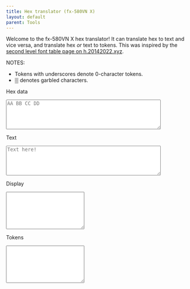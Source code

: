 ```yaml
---
title: Hex translator (fx-580VN X)
layout: default
parent: Tools
---
```


Welcome to the fx-580VN X hex translator! It can translate hex to text and vice versa, and translate hex *or* text to tokens. This was inspired by the [second level font table page on h.20142022.xyz](https://h.20142022.xyz/2-level-font).

NOTES:
- Tokens with underscores denote 0-character tokens.
- <span class="cwxd">&#x2592;</span> denotes garbled characters.

Hex data
<textarea rows=5 cols=50 id="hex" placeholder="AA BB CC DD"></textarea>

Text
<textarea rows=5 cols=50 id="text" placeholder="Text here!"></textarea>

Display
<textarea rows=4 cols=16 style="font-size: 20px;" id="display" class="cwxd" readonly></textarea>

Tokens
<textarea rows=4 cols=16 style="font-size: 20px;" id="tokens" class="cwxd" readonly></textarea>

<script>
l1 = {
	0x1: [0x1],
	0x2: [0x40],
	0x3: [0x40],
	0x4: [0x40],
	0x5: [0x40],
	0x6: [0x40],
	0x7: [0x40],
	0x8: [0x40],
	0x9: [0x40],
	0xa: [0x40],
	0xb: [0x40],
	0xc: [0x40],
	0xd: [0x40],
	0xe: [0x40],
	0xf: [0x40],
	0x10: [0x40],
	0x11: [0x40],
	0x12: [0x40],
	0x13: [0x40],
	0x14: [0x40],
	0x15: [0x40],
	0x16: [0x40],
	0x17: [0x40],
	0x18: [0x40],
	0x19: [0xcd],
	0x1a: [0x40],
	0x1b: [0x40],
	0x1c: [0x40],
	0x1d: [0x40],
	0x1e: [0x40],
	0x1f: [0x40],
	0x20: [0x80],
	0x21: [0x81],
	0x22: [0xc7],
	0x23: [0x3a],
	0x24: [0x18],
	0x25: [0x3f],
	0x26: [0x40],
	0x27: [0x40],
	0x28: [0x40],
	0x29: [0x40],
	0x2a: [0x40],
	0x2b: [0x40],
	0x2c: [0x2c],
	0x2d: [0x82, 0x83],
	0x2e: [0x2e],
	0x2f: [0x40],
	0x30: [0x30],
	0x31: [0x31],
	0x32: [0x32],
	0x33: [0x33],
	0x34: [0x34],
	0x35: [0x35],
	0x36: [0x36],
	0x37: [0x37],
	0x38: [0x38],
	0x39: [0x39],
	0x3a: [0xb8],
	0x3b: [0xb9],
	0x3c: [0xba],
	0x3d: [0xbb],
	0x3e: [0xbc],
	0x3f: [0xbd],
	0x40: [0x4d],
	0x41: [0x41, 0x6e, 0x73],
	0x42: [0x41],
	0x43: [0x42],
	0x44: [0x43],
	0x45: [0x44],
	0x46: [0x45],
	0x47: [0x46],
	0x48: [0x10],
	0x49: [0x11],
	0x4a: [0x50, 0x72, 0x65, 0x41, 0x6e, 0x73],
	0x4b: [0x12],
	0x4c: [0xc4],
	0x4d: [0x40],
	0x4e: [0x40],
	0x4f: [0x40],
	0x50: [0xc0, 0x28],
	0x51: [0x99, 0x28],
	0x52: [0x64, 0x2f, 0x64, 0x10, 0x28],
	0x53: [0x8e, 0x28],
	0x54: [0x40],
	0x55: [0x40],
	0x56: [0x40],
	0x57: [0x40],
	0x58: [0x4d, 0x69, 0x6e, 0x28],
	0x59: [0x4d, 0x61, 0x78, 0x28],
	0x5a: [0x4d, 0x65, 0x61, 0x6e, 0x28],
	0x5b: [0x53, 0x75, 0x6d, 0x28],
	0x5c: [0x40],
	0x5d: [0x40],
	0x5e: [0x40],
	0x5f: [0x40],
	0x60: [0x28],
	0x61: [0x50, 0x28],
	0x62: [0x51, 0x28],
	0x63: [0x52, 0x28],
	0x64: [0x4e, 0x6f, 0x74, 0x28],
	0x65: [0x4e, 0x65, 0x67, 0x28],
	0x66: [0x43, 0x6f, 0x6e, 0x6a, 0x67, 0x28],
	0x67: [0x41, 0x72, 0x67, 0x28],
	0x68: [0x41, 0x62, 0x73, 0x28],
	0x69: [0x52, 0x6e, 0x64, 0x28],
	0x6a: [0x44, 0x65, 0x74, 0x28],
	0x6b: [0x54, 0x72, 0x6e, 0x28],
	0x6c: [0x73, 0x69, 0x6e, 0x68, 0x28],
	0x6d: [0x63, 0x6f, 0x73, 0x68, 0x28],
	0x6e: [0x74, 0x61, 0x6e, 0x68, 0x28],
	0x6f: [0x73, 0x69, 0x6e, 0x68, 0xaa, 0x28],
	0x70: [0x63, 0x6f, 0x73, 0x68, 0xaa, 0x28],
	0x71: [0x74, 0x61, 0x6e, 0x68, 0xaa, 0x28],
	0x72: [0x81, 0x5e, 0x28],
	0x73: [0x83, 0x5e, 0x28],
	0x74: [0x98, 0x28],
	0x75: [0x6c, 0x6e, 0x28],
	0x76: [0xa3, 0x98, 0x28],
	0x77: [0x73, 0x69, 0x6e, 0x28],
	0x78: [0x63, 0x6f, 0x73, 0x28],
	0x79: [0x74, 0x61, 0x6e, 0x28],
	0x7a: [0x73, 0x69, 0x6e, 0xaa, 0x28],
	0x7b: [0x63, 0x6f, 0x73, 0xaa, 0x28],
	0x7c: [0x74, 0x61, 0x6e, 0xaa, 0x28],
	0x7d: [0x6c, 0x6f, 0x67, 0x28],
	0x7e: [0x50, 0x6f, 0x6c, 0x28],
	0x7f: [0x52, 0x65, 0x63, 0x28],
	0x80: [0x40],
	0x81: [0x40],
	0x82: [0x40],
	0x83: [0x49, 0x6e, 0x74, 0x28],
	0x84: [0x49, 0x6e, 0x74, 0x67, 0x28],
	0x85: [0x52, 0x65, 0x66, 0x28],
	0x86: [0x52, 0x72, 0x65, 0x66, 0x28],
	0x87: [0x52, 0x61, 0x6e, 0x49, 0x6e, 0x74, 0x23, 0x28],
	0x88: [0x47, 0x43, 0x44, 0x28],
	0x89: [0x4c, 0x43, 0x4d, 0x28],
	0x8a: [0x52, 0x6e, 0x64, 0x46, 0x69, 0x78, 0x28],
	0x8b: [0x40],
	0x8c: [0x40],
	0x8d: [0x40],
	0x8e: [0x40],
	0x8f: [0x52, 0x65, 0x50, 0x28],
	0x90: [0x49, 0x6d, 0x50, 0x28],
	0x91: [0x49, 0x64, 0x65, 0x6e, 0x74, 0x69, 0x74, 0x79, 0x28],
	0x92: [0x55, 0x6e, 0x69, 0x74, 0x56, 0x28],
	0x93: [0x41, 0x6e, 0x67, 0x6c, 0x65, 0x28],
	0x94: [0x40],
	0x95: [0x40],
	0x96: [0x40],
	0x97: [0x40],
	0x98: [0x40],
	0x99: [0x40],
	0x9a: [0x40],
	0x9b: [0x40],
	0x9c: [0x40],
	0x9d: [0x40],
	0x9e: [0x40],
	0x9f: [0x40],
	0xa0: [0x6f, 0x72],
	0xa1: [0x78, 0x6f, 0x72],
	0xa2: [0x78, 0x6e, 0x6f, 0x72],
	0xa3: [0x61, 0x6e, 0x64],
	0xa4: [0x40],
	0xa5: [0x3d],
	0xa6: [0x2b],
	0xa7: [0x2d],
	0xa8: [0x24],
	0xa9: [0x26],
	0xaa: [0x26, 0x52],
	0xab: [0x2a],
	0xac: [0x88],
	0xad: [0xbe],
	0xae: [0xba],
	0xaf: [0x40],
	0xb0: [0x40],
	0xb1: [0x40],
	0xb2: [0x40],
	0xb3: [0x40],
	0xb4: [0x40],
	0xb5: [0x40],
	0xb6: [0x40],
	0xb7: [0x40],
	0xb8: [0x8b],
	0xb9: [0x8c],
	0xba: [0x8b, 0xb1],
	0xbb: [0x8b, 0xb2],
	0xbc: [0x40],
	0xbd: [0x40],
	0xbe: [0x40],
	0xbf: [0x40],
	0xc0: [0x60],
	0xc1: [0x62],
	0xc2: [0x6f],
	0xc3: [0x64],
	0xc4: [0x68],
	0xc5: [0x40],
	0xc6: [0x40],
	0xc7: [0x40],
	0xc8: [0x93],
	0xc9: [0x5e, 0x28],
	0xca: [0xab, 0x98, 0x28],
	0xcb: [0x40],
	0xcc: [0x40],
	0xcd: [0x40],
	0xce: [0x40],
	0xcf: [0x40],
	0xd0: [0x29],
	0xd1: [0x16, 0x74],
	0xd2: [0x16, 0x61, 0x2b, 0x62, 0x80],
	0xd3: [0x16, 0x72, 0x88, 0xc4],
	0xd4: [0xaa],
	0xd5: [0xa2],
	0xd6: [0xa3],
	0xd7: [0x25],
	0xd8: [0x21],
	0xd9: [0x85],
	0xda: [0x86],
	0xdb: [0x87],
	0xdc: [0x5c],
	0xdd: [0xda],
	0xde: [0xd9],
	0xdf: [0xd8],
	0xe0: [0xd7],
	0xe1: [0xd6],
	0xe2: [0xd5],
	0xe3: [0xd4],
	0xe4: [0xd3],
	0xe5: [0xd2],
	0xe6: [0xd1],
	0xe7: [0xd0],
	0xe8: [0x40],
	0xe9: [0x16, 0x53, 0x69, 0x6d, 0x70, 0x20],
	0xea: [0x40],
	0xeb: [0x40],
	0xec: [0x40],
	0xed: [0x40],
	0xee: [0x40],
	0xef: [0x40],
	0xfa01: [0x63, 0x68, 0x16, 0x79, 0x64],
	0xfa02: [0x79, 0x64, 0x16, 0x63, 0x68],
	0xfa03: [0x63, 0x68, 0x16, 0x6d, 0x69, 0x6c, 0x65],
	0xfa04: [0x6d, 0x69, 0x6c, 0x65, 0x16, 0x63, 0x68],
	0xfa05: [0x6d, 0x69, 0x6c, 0x16, 0x69, 0x6e],
	0xfa06: [0x69, 0x6e, 0x16, 0x6d, 0x69, 0x6c],
	0xfa07: [0x66, 0x61, 0x74, 0x68, 0x16, 0x69, 0x6e],
	0xfa08: [0x69, 0x6e, 0x16, 0x66, 0x61, 0x74, 0x68],
	0xfa09: [0x66, 0x61, 0x74, 0x68, 0x16, 0x66, 0x74],
	0xfa0a: [0x66, 0x74, 0x16, 0x66, 0x61, 0x74, 0x68],
	0xfa0b: [0x66, 0x61, 0x74, 0x68, 0x16, 0x79, 0x64],
	0xfa0c: [0x79, 0x64, 0x16, 0x66, 0x61, 0x74, 0x68],
	0xfa0d: [0x68, 0x61, 0x16, 0x61],
	0xfa0e: [0x61, 0x16, 0x68, 0x61],
	0xfa0f: [0x6d, 0x69, 0x6c, 0x65, 0xa2, 0x16, 0x61, 0x63, 0x72, 0x65],
	0xfa10: [0x61, 0x63, 0x72, 0x65, 0x16, 0x6d, 0x69, 0x6c, 0x65, 0xa2],
	0xfa11: [0x62, 0x75, 0x16, 0x67, 0x61, 0x6c, 0x28, 0x55, 0x4b, 0x29],
	0xfa12: [0x67, 0x61, 0x6c, 0x28, 0x55, 0x4b, 0x29, 0x16, 0x62, 0x75],
	0xfa13: [0x6c, 0x62, 0x16, 0x6f, 0x7a],
	0xfa14: [0x6f, 0x7a, 0x16, 0x6c, 0x62],
	0xfa15: [0x74, 0x6f, 0x6e, 0x28, 0x6c, 0x6f, 0x6e, 0x67, 0x29, 0x16, 0x6f, 0x7a],
	0xfa16: [0x6f, 0x7a, 0x16, 0x74, 0x6f, 0x6e, 0x28, 0x6c, 0x6f, 0x6e, 0x67, 0x29],
	0xfa17: [0x74, 0x6f, 0x6e, 0x28, 0x6c, 0x6f, 0x6e, 0x67, 0x29, 0x16, 0x6c, 0x62],
	0xfa18: [0x6c, 0x62, 0x16, 0x74, 0x6f, 0x6e, 0x28, 0x6c, 0x6f, 0x6e, 0x67, 0x29],
	0xfa19: [0x74, 0x6f, 0x6e, 0x28, 0x73, 0x68, 0x6f, 0x72, 0x74, 0x29, 0x16, 0x6f, 0x7a],
	0xfa1a: [0x6f, 0x7a, 0x16, 0x74, 0x6f, 0x6e, 0x28, 0x73, 0x68, 0x6f, 0x72, 0x74, 0x29],
	0xfa1b: [0x74, 0x6f, 0x6e, 0x28, 0x73, 0x68, 0x6f, 0x72, 0x74, 0x29, 0x16, 0x6c, 0x62],
	0xfa1c: [0x6c, 0x62, 0x16, 0x74, 0x6f, 0x6e, 0x28, 0x73, 0x68, 0x6f, 0x72, 0x74, 0x29],
	0xfa1d: [0xf01d, 0x16, 0xf01c],
	0xfa1e: [0xf01c, 0x16, 0xf01d],
	0xfa1f: [0xf01f, 0x16, 0xf01c],
	0xfa20: [0xf01c, 0x16, 0xf01f],
	0xfa21: [0xf020, 0x16, 0xf01c],
	0xfa22: [0xf01c, 0x16, 0xf020],
	0xfa23: [0xf020, 0x16, 0xf01f],
	0xfa24: [0xf01f, 0x16, 0xf020],
	0xfa25: [0xf021, 0x16, 0xf01f],
	0xfa26: [0xf01f, 0x16, 0xf021],
	0xfa27: [0xf021, 0x16, 0xf020],
	0xfa28: [0xf020, 0x16, 0xf021],
	0xfa29: [0xf022, 0xf021, 0x16, 0xf01c],
	0xfa2a: [0xf01c, 0x16, 0xf022, 0xf021],
	0xfa2b: [0xf023, 0x16, 0xf01c],
	0xfa2c: [0xf01c, 0x16, 0xf023],
	0xfa2d: [0xf029, 0x16, 0xf028],
	0xfa2e: [0xf028, 0x16, 0xf029],
	0xfa2f: [0xf02a, 0x16, 0xf029],
	0xfa30: [0xf029, 0x16, 0xf02a],
	0xfa31: [0xf020, 0x16, 0xf02a],
	0xfa32: [0xf02a, 0x16, 0xf020],
	0xfa33: [0xf02c, 0x16, 0xf02b],
	0xfa34: [0xf02b, 0x16, 0xf02c],
	0xfa35: [0xf02d, 0x16, 0xf02b],
	0xfa36: [0xf02b, 0x16, 0xf02d],
	0xfa37: [0xf02e, 0x16, 0xf02d],
	0xfa38: [0xf02d, 0x16, 0xf02e],
	0xfa39: [0xf027, 0x16, 0xf02c],
	0xfa3a: [0xf02c, 0x16, 0xf027],
	0xfa3b: [0xf030, 0x16, 0xf02f],
	0xfa3c: [0xf02f, 0x16, 0xf030],
	0xfa3d: [0xf031, 0x16, 0xf02f],
	0xfa3e: [0xf02f, 0x16, 0xf031],
	0xfa3f: [0xf031, 0x16, 0xf030],
	0xfa40: [0xf030, 0x16, 0xf031],
	0xfa41: [0x9],
	0xfa42: [0x5e],
	0xfa43: [0xfb00],
	0xfa44: [0x14],
	0xfa45: [0x9],
	0xfa46: [0x9],
	0xfa47: [],
	0xfa48: [0x8],
	0xfa49: [0x31],
	0xfa4a: [0xc],
	0xfa4b: [0x1c],
	0xfa4c: [0x38],
	0xfa4d: [0x70],
	0xfa4e: [],
	0xfa4f: [0xb3],
	0xfa50: [0x89, 0x89],
	0xfa51: [0x8b, 0x8f, 0x5, 0x5, 0x5, 0x5, 0x25],
	0xfa52: [0x89, 0x89, 0x8b],
	0xfa53: [0x8b, 0x8f, 0x5, 0x5, 0x5, 0x5, 0x25],
	0xfa54: [0x89, 0x89],
	0xfa55: [0x55, 0x5a, 0x5a, 0x75, 0x32, 0x4b, 0x4a],
	0xfa56: [0x8c, 0xf485],
	0xfa57: [0x8b, 0x8f, 0x5, 0x5, 0x5, 0x5, 0x25],
	0xfa58: [0x89, 0x89],
	0xfa59: [0x8b, 0x8f, 0x5, 0x5, 0x5, 0x5, 0x25],
	0xfa5a: [0x89, 0x89],
	0xfa5b: [0x8b, 0x8f, 0x5, 0x5, 0x5, 0x5, 0x25],
	0xfa5c: [0x89, 0x89],
	0xfa5d: [0x8b, 0x8f, 0x5, 0x5, 0x5, 0x5, 0x25],
	0xfa5e: [0x89, 0x89],
	0xfa5f: [0x8b, 0x8f, 0x5, 0x5, 0x5, 0x5, 0x25],
	0xfa60: [0x89, 0x89],
	0xfa61: [0xff6d, 0x61, 0x78, 0x28, 0x79, 0x29],
	0xfa62: [0x68, 0xf43f],
	0xfa63: [0x3f, 0x6e, 0x67, 0x20, 0x6b, 0xf47a],
	0xfa64: [0x68, 0xf43f],
	0xfa65: [0x3f, 0x6e, 0x67, 0x20, 0x6b, 0xf47a],
	0xfa66: [0x68, 0xf43f],
	0xfa67: [0x3f, 0x6e, 0x67, 0x20, 0x6b, 0xf47a],
	0xfa68: [0x68, 0xf43f],
	0xfa69: [0xcd, 0x80, 0xc7, 0x81, 0x5e, 0x3a, 0x18],
	0xfa6a: [0x1, 0xcd],
	0xfa6b: [0xcd, 0x80, 0xc7, 0x81, 0x5e, 0x3a, 0x18],
	0xfa6c: [0x40, 0x1],
	0xfa6d: [0xcd, 0x80, 0xc7, 0x81, 0x5e, 0x3a, 0x18],
	0xfa6e: [0x40, 0x1],
	0xfa6f: [0xcd, 0x80, 0xc7, 0x81, 0x5e, 0x3a, 0x18],
	0xfa70: [0x40, 0x1],
	0xfa71: [0xcd, 0x80, 0xc7, 0x81, 0x5e, 0x3a, 0x18],
	0xfa72: [0x40, 0x1],
	0xfa73: [0xcd, 0x80, 0xc7, 0x81, 0x5e, 0x3a, 0x18],
	0xfa74: [0x40, 0x1],
	0xfa75: [0xcd, 0x80, 0xc7, 0x81, 0x5e, 0x3a, 0x18],
	0xfa76: [0x40, 0x1],
	0xfa77: [0xcd, 0x80, 0xc7, 0x81, 0x5e, 0x3a, 0x18],
	0xfa78: [0x40, 0x1],
	0xfa79: [0xcd, 0x80, 0xc7, 0x81, 0x5e, 0x3a, 0x18],
	0xfa7a: [0x40, 0x1],
	0xfa7b: [0xcd, 0x80, 0xc7, 0x81, 0x5e, 0x3a, 0x18],
	0xfa7c: [0x40, 0x1],
	0xfa7d: [0xcd, 0x80, 0xc7, 0x81, 0x5e, 0x3a, 0x18],
	0xfa7e: [0x40, 0x1],
	0xfa7f: [0xcd, 0x80, 0xc7, 0x81, 0x5e, 0x3a, 0x18],
	0xfa80: [0x40, 0x1],
	0xfa81: [0xcd, 0x80, 0xc7, 0x81, 0x5e, 0x3a, 0x18],
	0xfa82: [0xcd, 0x80, 0xc7, 0x81],
	0xfa83: [0xcd, 0x80, 0xc7, 0x81, 0x5e, 0x3a, 0x18],
	0xfa84: [0x40, 0x1],
	0xfa85: [0xcd, 0x80, 0xc7, 0x81, 0x5e, 0x3a, 0x18],
	0xfa86: [0x40, 0x1],
	0xfa87: [0xcd, 0x80, 0xc7, 0x81, 0x5e, 0x3a, 0x18],
	0xfa88: [0x40, 0x1],
	0xfa89: [0x81, 0x5e, 0x3a, 0x18, 0x3f, 0x82, 0x83],
	0xfa8a: [0x81, 0x5e],
	0xfa8b: [0x5e, 0x3a, 0x18, 0x3f, 0x82, 0x83, 0x2c],
	0xfa8c: [0x3a, 0x18],
	0xfa8d: [0x82, 0x83, 0x2c, 0x2e, 0x30, 0x31, 0x32],
	0xfa8e: [0x3f, 0x82],
	0xfa8f: [0xcd, 0x80, 0xc7, 0x81, 0x5e, 0x3a, 0x18],
	0xfa90: [0x40, 0x1, 0xcd, 0x80, 0xc7],
	0xfa91: [0xcd, 0x80, 0xc7, 0x81, 0x5e, 0x3a, 0x18],
	0xfa92: [0x40, 0x1, 0xcd, 0x80, 0xc7, 0x81, 0x5e],
	0xfa93: [0xcd, 0x80, 0xc7, 0x81, 0x5e, 0x3a, 0x18],
	0xfa94: [0x40, 0x1, 0xcd, 0x80, 0xc7, 0x81],
	0xfa95: [0x30, 0x31, 0x32, 0x33, 0x34, 0x35, 0x36],
	0xfa96: [0x82, 0x83, 0x2c, 0x2e, 0x30, 0x31, 0x32, 0x33, 0x34],
	0xfa97: [0x31, 0x32, 0x33, 0x34, 0x35, 0x36, 0x37],
	0xfa98: [0x40, 0x1, 0xcd, 0x80, 0xc7, 0x81, 0x5e, 0x3a, 0x18, 0x3f],
	0xfa99: [0x32, 0x33, 0x34, 0x35, 0x36, 0x37, 0x38],
	0xfa9a: [0x31, 0x32, 0x33, 0x34, 0x35, 0x36, 0x37, 0x38, 0x39, 0xb8, 0xb9],
	0xfa9b: [0x34, 0x35, 0x36, 0x37, 0x38, 0x39, 0xb8],
	0xfa9c: [0x33, 0x34],
	0xfa9d: [0x36, 0x37, 0x38, 0x39, 0xb8, 0xb9, 0xba],
	0xfa9e: [0x35, 0x36],
	0xfa9f: [0x38, 0x39, 0xb8, 0xb9, 0xba, 0xbb, 0xbc],
	0xfaa0: [0x37, 0x38],
	0xfaa1: [0xb8, 0xb9, 0xba, 0xbb, 0xbc, 0xbd, 0x8d],
	0xfaa2: [0x39, 0xb8],
	0xfaa3: [0xba, 0xbb, 0xbc, 0xbd, 0x8d, 0x4d, 0x50],
	0xfaa4: [0xb9, 0xba],
	0xfaa5: [0xbc, 0xbd, 0x8d, 0x4d, 0x50, 0x72, 0x65],
	0xfaa6: [0xbb, 0xbc],
	0xfaa7: [0x8d, 0x4d, 0x50, 0x72, 0x65, 0x41, 0x6e],
	0xfaa8: [0xbd, 0x8d, 0x4d, 0x50, 0x72, 0x65, 0x41, 0x6e, 0x73, 0x8d, 0x41, 0x8d, 0x42, 0x8d],
	0xfaa9: [0x50, 0x72, 0x65, 0x41, 0x6e, 0x73, 0x8d],
	0xfaaa: [0x50, 0x72, 0x65, 0x41, 0x6e, 0x73, 0x8d, 0x41, 0x8d, 0x42, 0x8d, 0x43],
	0xfaab: [0x8d, 0x42, 0x8d, 0x43, 0x8d, 0x44, 0x8d],
	0xfaac: [0x8d, 0x42, 0x8d, 0x43, 0x8d, 0x44, 0x8d, 0x45, 0x8d, 0x46, 0x8d, 0x10, 0x8d, 0x11, 0x8d],
	0xfaad: [0x8d, 0x44, 0x8d, 0x45, 0x8d, 0x46, 0x8d],
	0xfaae: [0x8d, 0x44],
	0xfaaf: [0x8d, 0x46, 0x8d, 0x10, 0x8d, 0x11, 0x8d],
	0xfab0: [],
	0xfab1: [0x8d, 0x11, 0x8d, 0x12, 0xc0, 0x78, 0xa2],
	0xfab2: [0x11],
	0xfab3: [0x65, 0x41, 0x6e, 0x73, 0x8d, 0x41, 0x8d],
	0xfab4: [0x12, 0xc0],
	0xfab5: [0x78, 0x4, 0xa1, 0x4, 0xa2, 0x4, 0xa3, 0x4, 0xa4, 0x4, 0xa5, 0x4, 0xa6],
	0xfab6: [0x1, 0xcd, 0x80],
	0xfab7: [0xcd, 0x80, 0xc7, 0x81, 0x5e, 0x3a, 0x18],
	0xfab8: [0x1, 0xcd, 0x80, 0xc7],
	0xfab9: [0xa2, 0x99, 0x64, 0x2f, 0x64, 0x10, 0x8e],
	0xfaba: [0x64, 0x2f, 0x64, 0x10, 0x8e],
	0xfabb: [0x64, 0x10, 0x8e, 0x4d, 0x69, 0x6e, 0x4d],
	0xfabc: [0x4d, 0x69, 0x6e, 0x4d, 0x61, 0x78],
	0xfabd: [0xcd, 0x80, 0xc7, 0x81, 0x5e, 0x3a, 0x18],
	0xfabe: [0x1, 0xcd, 0x80, 0xc7, 0x81, 0x5e, 0x3a],
	0xfabf: [0xcd, 0x80, 0xc7, 0x81, 0x5e, 0x3a, 0x18],
	0xfac0: [0x1, 0xcd, 0x80, 0xc7, 0x81, 0x5e, 0x3a, 0x18],
	0xfac1: [0x6e, 0x4d, 0x61, 0x78, 0x4d, 0x65, 0x61],
	0xfac2: [0x61, 0x78, 0x4d, 0x65, 0x61, 0x6e, 0x53, 0x75, 0x6d],
	0xfac3: [0x61, 0x6e, 0x53, 0x75, 0x6d, 0x28, 0x50],
	0xfac4: [0x75, 0x6d, 0x28, 0x50, 0x6f, 0x6c, 0x51, 0x52, 0x65, 0x63],
	0xfac5: [0xcd, 0x80, 0xc7, 0x81, 0x5e, 0x3a, 0x18],
	0xfac6: [0x1, 0xcd, 0x80, 0xc7, 0x81, 0x5e, 0x3a, 0x18, 0x3f, 0x82, 0x83],
	0xfac7: [0xcd, 0x80, 0xc7, 0x81, 0x5e, 0x3a, 0x18],
	0xfac8: [0x1, 0xcd, 0x80, 0xc7, 0x81, 0x5e, 0x3a, 0x18, 0x3f, 0x82, 0x83, 0x2c],
	0xfac9: [0x6f, 0x6c, 0x51, 0x52, 0x65, 0x63, 0x4e],
	0xfaca: [0x6f, 0x6c, 0x51, 0x52, 0x65, 0x63, 0x4e, 0x6f, 0x74, 0x4e, 0x65, 0x67, 0x43],
	0xfacb: [0x65, 0x63, 0x4e, 0x6f, 0x74, 0x4e, 0x65],
	0xfacc: [0x65, 0x63, 0x4e, 0x6f, 0x74, 0x4e, 0x65, 0x67, 0x43, 0x6f, 0x6e, 0x6a, 0x67, 0x41],
	0xfacd: [0x74, 0x4e, 0x65, 0x67, 0x43, 0x6f, 0x6e],
	0xface: [0x65, 0x67, 0x43, 0x6f, 0x6e, 0x6a, 0x67, 0x41, 0x72, 0x67, 0x41, 0x62, 0x73, 0x52, 0x6e],
	0xfacf: [0x6e, 0x6a, 0x67, 0x41, 0x72, 0x67, 0x41],
	0xfad0: [],
	0xfad1: [0x73, 0x52, 0x6e, 0x64, 0x44, 0x65, 0x74],
	0xfad2: [0x64, 0x44],
	0xfad3: [0x74, 0x54, 0x72, 0x6e, 0x73, 0x69, 0x6e],
	0xfad4: [0x6e, 0x73, 0x69, 0x6e, 0x68, 0xaa, 0x63, 0x6f],
	0xfad5: [0x6e, 0x68, 0xaa, 0x63, 0x6f, 0x73, 0x68],
	0xfad6: [0x73, 0x68, 0xaa, 0x74, 0x61, 0x6e, 0x68, 0xaa, 0x83, 0x5e],
	0xfad7: [0x6e, 0x68, 0xaa, 0x83, 0x5e, 0x98, 0x6c],
	0xfad8: [0x6e, 0x68, 0xaa, 0x63, 0x6f, 0x73, 0x68, 0xaa, 0x74, 0x61, 0x6e, 0x68],
	0xfad9: [0x73, 0x68, 0xaa, 0x74, 0x61, 0x6e, 0x68],
	0xfada: [0x6e, 0x68, 0xaa, 0x83, 0x5e, 0x98, 0x6c, 0x6e, 0xa3, 0x98, 0x73, 0x69, 0x6e, 0xaa],
	0xfadb: [0x3a, 0x18, 0x3f, 0x82, 0x83, 0x2c, 0x2e],
	0xfadc: [],
	0xfadd: [0x6e, 0xa3, 0x98, 0x73, 0x69, 0x6e, 0xaa],
	0xfade: [0x98, 0x73],
	0xfadf: [0x73, 0x69, 0x6e, 0xaa, 0x63, 0x6f, 0x73],
	0xfae0: [0xaa, 0x63, 0x6f, 0x73],
	0xfae1: [0x73, 0xaa, 0x74, 0x61, 0x6e, 0xaa, 0x6c],
	0xfae2: [0xaa, 0x6c, 0x6f, 0x67, 0x49, 0x6e],
	0xfae3: [0x6e, 0xaa, 0x63, 0x6f, 0x73, 0xaa, 0x74],
	0xfae4: [0x73, 0xaa],
	0xfae5: [0x6e, 0xaa, 0x6c, 0x6f, 0x67, 0x49, 0x6e],
	0xfae6: [0x49, 0x6e, 0x74, 0x67, 0x52, 0x65, 0x66, 0x52],
	0xfae7: [0x6c, 0x51, 0x52, 0x65, 0x63, 0x4e, 0x6f],
	0xfae8: [],
	0xfae9: [0xcd, 0x80, 0xc7, 0x81, 0x5e, 0x3a, 0x18, 0x3f],
	0xfaea: [0x40, 0x1],
	0xfaeb: [0xcd, 0x80, 0xc7, 0x81, 0x5e, 0x3a, 0x18],
	0xfaec: [0x49, 0x6e],
	0xfaed: [0x74, 0x67, 0x52, 0x65, 0x66, 0x52, 0x72],
	0xfaee: [0x52, 0x65],
	0xfaef: [0x65, 0x66, 0x52, 0x61, 0x6e, 0x49, 0x6e],
	0xfaf0: [0x49, 0x6e, 0x74, 0x23, 0x47, 0x43, 0x44, 0x4c, 0x43, 0x4d],
	0xfaf1: [0x44, 0x4c, 0x43, 0x4d, 0x52, 0x6e, 0x64],
	0xfaf2: [0x52, 0x6e, 0x64, 0x46, 0x69, 0x78, 0x52, 0x65, 0x50, 0x49, 0x6d, 0x50, 0x49],
	0xfaf3: [0x64, 0x46, 0x69, 0x78, 0x52, 0x65, 0x50],
	0xfaf4: [0x80, 0xc7, 0x81, 0x5e, 0x3a, 0x18, 0x3f, 0x82, 0x83, 0x2c, 0x2e, 0x30, 0x31, 0x32],
	0xfaf5: [0xcd, 0x80, 0xc7, 0x81, 0x5e, 0x3a, 0x18],
	0xfaf6: [0xc7, 0x81],
	0xfaf7: [0xcd, 0x80, 0xc7, 0x81, 0x5e, 0x3a, 0x18],
	0xfaf8: [0x52, 0x65],
	0xfaf9: [0x50, 0x49, 0x64, 0x65, 0x6e, 0x74, 0x69],
	0xfafa: [0x49, 0x64],
	0xfafb: [0x69, 0x74, 0x56, 0x41, 0x6e, 0x67, 0x6c],
	0xfafc: [0x41, 0x6e],
	0xfafd: [0xcd, 0x80, 0xc7, 0x81, 0x5e, 0x3a, 0x18],
	0xfafe: [0x40, 0x1],
	0xfaff: [0xcd, 0x80, 0xc7, 0x81, 0x5e, 0x3a, 0x18],
	0xfb01: [0x3c],
	0xfb02: [0x3e],
	0xfb03: [0x95],
	0xfb04: [0x94],
	0xfb05: [0x96],
	0xfb06: [0x40],
	0xfb07: [0x40],
	0xfb08: [0x40],
	0xfb09: [0x40],
	0xfb0a: [0x40],
	0xfb0b: [0x40],
	0xfb0c: [0x40],
	0xfb0d: [0x40],
	0xfb0e: [0x40],
	0xfb0f: [0x40],
	0xfb10: [0x8d, 0x4d],
	0xfb11: [0x40],
	0xfb12: [0x8d, 0x41],
	0xfb13: [0x8d, 0x42],
	0xfb14: [0x8d, 0x43],
	0xfb15: [0x8d, 0x44],
	0xfb16: [0x8d, 0x45],
	0xfb17: [0x8d, 0x46],
	0xfb18: [0x8d, 0x10],
	0xfb19: [0x8d, 0x11],
	0xfb1a: [0x4d, 0x2b],
	0xfb1b: [0x4d, 0x2d],
	0xfb1c: [0x8d, 0x12],
	0xfb1d: [0x40],
	0xfb1e: [0x40],
	0xfb1f: [0x40],
	0xfb20: [0x4d, 0x61, 0x74, 0x41],
	0xfb21: [0x4d, 0x61, 0x74, 0x42],
	0xfb22: [0x4d, 0x61, 0x74, 0x43],
	0xfb23: [0x4d, 0x61, 0x74, 0x44],
	0xfb24: [0x4d, 0x61, 0x74, 0x41, 0x6e, 0x73],
	0xfb25: [0x56, 0x63, 0x74, 0x41],
	0xfb26: [0x56, 0x63, 0x74, 0x42],
	0xfb27: [0x56, 0x63, 0x74, 0x43],
	0xfb28: [0x56, 0x63, 0x74, 0x44],
	0xfb29: [0x56, 0x63, 0x74, 0x41, 0x6e, 0x73],
	0xfb2a: [0x40],
	0xfb2b: [0x40],
	0xfb2c: [0x40],
	0xfb2d: [0x40],
	0xfb2e: [0x40],
	0xfb2f: [0x40],
	0xfb30: [0xa0],
	0xfb31: [0xa1],
	0xfb32: [0xa2],
	0xfb33: [0xa3],
	0xfb34: [0xa4],
	0xfb35: [0xa5],
	0xfb36: [0xa6],
	0xfb37: [0xa7],
	0xfb38: [0xa8],
	0xfb39: [0xa9],
	0xfb3a: [0x90],
	0xfb3b: [0x91],
	0xfb3c: [0x92],
	0xfb3d: [0x27],
	0xfb3e: [0x22],
	0xfb3f: [0x97],
	0xfb40: [0x3b],
	0xfb41: [0x52],
	0xfb42: [0xc4],
	0xfb43: [0x20],
	0xfb44: [0x78],
	0xfb45: [0x4, 0xa1],
	0xfb46: [0x4, 0xa2],
	0xfb47: [0x4, 0xa3],
	0xfb48: [0x4, 0xa4],
	0xfb49: [0x4, 0xa5],
	0xfb4a: [0x4, 0xa6],
	0xfb4b: [0x4, 0xa7],
	0xfb4c: [0x4, 0xa8],
	0xfb4d: [0x4, 0xa9],
	0xfb4e: [0x51],
	0xfb4f: [0x40],
	0xfb50: [0x68, 0xf43f],
	0xfb51: [0x3f, 0x6e, 0x67, 0x20, 0x6b, 0xf47a],
	0xfb52: [0x6e, 0x67, 0x20, 0x6b, 0xf47a],
	0xfb53: [0x3f, 0x6e, 0x67, 0x20, 0x6b, 0xf47a],
	0xfb54: [0x6e, 0x67, 0x20, 0x6b, 0xf47a],
	0xfb55: [0x3f, 0x6e, 0x67, 0x20, 0x6b, 0xf47a],
	0xfb56: [0x6b, 0xf47a],
	0xfb57: [0x3f, 0x6e, 0x67, 0x20, 0x6b, 0xf47a],
	0xfb58: [0xf47a],
	0xfb59: [0x2, 0x42],
	0xfb5a: [0x3a, 0x2, 0x43],
	0xfb5b: [0x2, 0x42],
	0xfb5c: [0x3a, 0x2, 0x43],
	0xfb5d: [0x2, 0x42],
	0xfb5e: [0xf47a],
	0xfb5f: [0x3f, 0x6e, 0x67, 0x20, 0x6b, 0xf47a],
	0xfb60: [0x7e, 0x44, 0x88, 0x10, 0x3e, 0x3e, 0x4e, 0x4e, 0x8e, 0x4e, 0x4e, 0x3e, 0x60, 0x10, 0x11],
	0xfb61: [0x51, 0x8e],
	0xfb62: [0x10, 0x3e, 0x3e],
	0xfb63: [0x51, 0x8e],
	0xfb64: [0xf302],
	0xfb65: [0x3f, 0x6e, 0x67, 0x20, 0x6b, 0xf47a],
	0xfb66: [0xf47a],
	0xfb67: [0x3f, 0x6e, 0x67, 0x20, 0x6b, 0xf47a],
	0xfb68: [0x7a],
	0xfb69: [0x3f, 0x6e, 0x67, 0x20, 0x6b, 0xf47a],
	0xfb6a: [0x7a],
	0xfb6b: [0x3f, 0x6e, 0x67, 0x20, 0x6b, 0xf47a],
	0xfb6c: [0x7a],
	0xfb6d: [0x3f, 0x6e, 0x67, 0x20, 0x6b, 0xf47a],
	0xfb6e: [0x7a],
	0xfb6f: [0x3f, 0x6e, 0x67, 0x20, 0x6b, 0xf47a],
	0xfb70: [0xc0, 0x78, 0xa2],
	0xfb71: [0x3f, 0x6e, 0x67, 0x20, 0x6b, 0xf47a],
	0xfb72: [0x78, 0xa2],
	0xfb73: [0x3f, 0x6e, 0x67, 0x20, 0x6b, 0xf47a],
	0xfb74: [0x7a],
	0xfb75: [0x3f, 0x6e, 0x67, 0x20, 0x6b, 0xf47a],
	0xfb76: [],
	0xfb77: [0x3f, 0x6e, 0x67, 0x20, 0x6b, 0xf47a],
	0xfb78: [],
	0xfb79: [0xa2, 0x99, 0x64, 0x2f, 0x64, 0x10, 0x8e, 0x4d],
	0xfb7a: [0x4d, 0x69],
	0xfb7b: [0x79, 0xa2, 0xc0, 0x78, 0x79, 0xc0, 0x78, 0xa3],
	0xfb7c: [0xc0, 0x78, 0xa2, 0x79],
	0xfb7d: [0xa2, 0xc0, 0x78, 0x79, 0xc0, 0x78, 0xa3, 0xc0],
	0xfb7e: [0x79, 0xc0, 0x78, 0xa4, 0x6d, 0x69],
	0xfb7f: [0xa3, 0xc0, 0x78, 0xa2, 0x79, 0xc0, 0x78, 0xa4],
	0xfb80: [0x6e, 0x28, 0x78, 0x29, 0x6d, 0x61, 0x78, 0x28],
	0xfb81: [0xa4, 0x6d, 0x69, 0x6e, 0x28, 0x78, 0x29, 0x6d],
	0xfb82: [0x28, 0x78, 0x29, 0x6d, 0x69, 0x6e, 0x28, 0x79, 0x29, 0x6d, 0x61, 0x78],
	0xfb83: [0x78, 0x28, 0x78, 0x29, 0x6d, 0x69, 0x6e, 0x28],
	0xfb84: [0x28, 0x79, 0x29, 0x89, 0x8a, 0xc8, 0x78, 0x73, 0x78, 0xc8, 0x79, 0x73, 0x79, 0x52],
	0xfb85: [0x78, 0x28, 0x79, 0x29, 0x89, 0x8a, 0xc8, 0x78],
	0xfb86: [],
	0xfb87: [0x78, 0x73, 0x78, 0xc8, 0x79, 0x73, 0x79, 0x52],
	0xfb88: [0x88, 0xbe, 0x8b],
	0xfb89: [0x93, 0x5e, 0xab, 0x98, 0x29, 0x16, 0x74, 0x16],
	0xfb8a: [0x67, 0x49, 0x6e, 0x74, 0x67, 0x52],
	0xfb8b: [0xc5, 0x9c, 0xc2, 0xdc, 0xc5, 0x9c, 0xdc, 0xc5],
	0xfb8c: [0x6e, 0x23, 0x51, 0xb1, 0x51, 0xce, 0x4d, 0x65, 0x64],
	0xfb8d: [0xc8, 0x79, 0x73, 0x79, 0x52, 0x61, 0x6e, 0x23],
	0xfb8e: [0x51, 0xce, 0x4d, 0x65, 0x64, 0xc8, 0xa2, 0x78, 0x73, 0xa2, 0x78, 0xc8],
	0xfb8f: [0x52, 0x61, 0x6e, 0x23, 0x51, 0xb1, 0x51, 0xce],
	0xfb90: [0x64, 0xc8, 0xa2, 0x78, 0x73, 0xa2, 0x78, 0xc8, 0xa2, 0x79, 0x73, 0xa2, 0x79, 0x61, 0x6e],
	0xfb91: [0x51, 0xce, 0x4d, 0x65, 0x64, 0xc8, 0xa2, 0x78],
	0xfb92: [0xa2, 0x78, 0x73, 0xa2, 0x78],
	0xfb93: [0x64, 0xc8, 0xa2, 0x78, 0x73, 0xa2, 0x78, 0xc8],
	0xfb94: [0xc8, 0xa2],
	0xfb95: [0x78, 0xc8, 0xa2, 0x79, 0x73, 0xa2, 0x79],
	0xfb96: [0xc8, 0xa2],
	0xfb97: [0x79, 0x61, 0x6e, 0x41, 0x74, 0x57, 0x74],
	0xfb98: [0x61, 0x6e],
	0xfb99: [0x79, 0xa2, 0xc0, 0x78, 0x79, 0xc0, 0x78],
	0xfb9a: [0x40, 0x1],
	0xfb9b: [0xcd, 0x80, 0xc7, 0x81, 0x5e, 0x3a, 0x18],
	0xfb9c: [0x40, 0x1],
	0xfb9d: [0xcd, 0x80, 0xc7, 0x81, 0x5e, 0x3a, 0x18],
	0xfb9e: [0x40, 0x1],
	0xfb9f: [0xcd, 0x80, 0xc7, 0x81, 0x5e, 0x3a, 0x18],
	0xfba0: [0x40, 0x1],
	0xfba1: [0xcd, 0x80, 0xc7, 0x81, 0x5e, 0x3a, 0x18],
	0xfba2: [0x40, 0x1],
	0xfba3: [0xcd, 0x80, 0xc7, 0x81, 0x5e, 0x3a, 0x18],
	0xfba4: [0x40, 0x1],
	0xfba5: [0xcd, 0x80, 0xc7, 0x81, 0x5e, 0x3a, 0x18],
	0xfba6: [0x40, 0x1],
	0xfba7: [0x57, 0x74, 0x20, 0x6d, 0xdc, 0x6d, 0x9d],
	0xfba8: [0x6d, 0xdc],
	0xfba9: [0x6d, 0xdd, 0x6d, 0xb7, 0x61, 0xb0, 0xc6],
	0xfbaa: [0x6d, 0xdd],
	0xfbab: [0x61, 0xb0, 0xc6, 0xb5, 0xc6, 0x9b, 0xcb],
	0xfbac: [0x61, 0xb0],
	0xfbad: [0x5e, 0xab, 0x98, 0x29, 0x16, 0x74, 0x16],
	0xfbae: [0xdc],
	0xfbaf: [0xcb, 0xc1, 0x72, 0xdd, 0xc5, 0x9c, 0xc2, 0xdc],
	0xfbb0: [0xc5, 0x9c, 0x9d, 0x52, 0x84, 0x75],
	0xfbb1: [0xdd, 0xc5, 0x9c, 0xc2, 0xdc, 0xc5, 0x9c, 0xdc],
	0xfbb2: [0x9d, 0x52, 0x84, 0x75, 0xc6, 0xdc, 0xc6, 0xdd],
	0xfbb3: [0xc2, 0xdc, 0xc5, 0x9c, 0xdc, 0xc5, 0x9c, 0x9d],
	0xfbb4: [0xc6, 0xdc, 0xc6, 0xdd, 0xc6, 0x9d, 0xc6, 0xb7, 0xdb, 0x65],
	0xfbb5: [0xdc, 0xc5, 0x9c, 0x9d, 0x52, 0x84, 0x75, 0xc6],
	0xfbb6: [0x9d, 0xc6, 0xb7, 0xdb, 0x65, 0x4e, 0x9a, 0x6b, 0x6d, 0x16, 0x6d, 0x69],
	0xfbb7: [0x75, 0xc6, 0xdc, 0xc6, 0xdd, 0xc6, 0x9d, 0xc6],
	0xfbb8: [0x4e, 0x9a, 0x6b, 0x6d, 0x16, 0x6d, 0x69, 0x6c, 0x65, 0x16, 0x6b, 0x6d, 0x56, 0xe4],
	0xfbb9: [0xc6, 0xdd, 0xc6, 0x9d, 0xc6, 0xb7, 0xdb, 0x65],
	0xfbba: [0x69, 0x6c, 0x65, 0x16, 0x6b, 0x6d, 0x56],
	0xfbbb: [0xc6, 0xb7, 0xdb, 0x65, 0x4e, 0x9a, 0x6b],
	0xfbbc: [],
	0xfbbd: [0x4e, 0x9a, 0x6b, 0x6d, 0x16, 0x6d, 0x69, 0x6c],
	0xfbbe: [0x6d, 0x56],
	0xfbbf: [0x6b, 0x6d, 0x16, 0x6d, 0x69, 0x6c, 0x65, 0x16],
	0xfbc0: [0x63, 0xb0, 0x63, 0xb1],
	0xfbc1: [0x63, 0xb0, 0x63, 0xb1, 0x63, 0xb2, 0xc8, 0xc3],
	0xfbc2: [0x6a, 0x67, 0x41, 0x72, 0x67],
	0xfbc3: [0x63, 0xb1, 0x63, 0xb2, 0xc8, 0xc3, 0xb0, 0xc6],
	0xfbc4: [0x16, 0x6f, 0x7a, 0x16, 0x67, 0x47],
	0xfbc5: [0xc8, 0xc3, 0xb0, 0xc6, 0xb0, 0xc9, 0xb0, 0x67],
	0xfbc6: [0x67, 0x47, 0xb0, 0x5a, 0xb0, 0x74, 0x61, 0x74],
	0xfbc7: [0xc6, 0xb0, 0xc9, 0xb0, 0x67, 0x16, 0x6f, 0x7a],
	0xfbc8: [0x5a, 0xb0, 0x74, 0x61, 0x74, 0x6d, 0x6c, 0xb6, 0x74, 0xb6],
	0xfbc9: [0x67, 0x16, 0x6f, 0x7a, 0x16, 0x67, 0x47, 0xb0],
	0xfbca: [0x74, 0x6d, 0x6c, 0xb6, 0x74, 0xb6, 0x4b, 0xde, 0x52, 0xdf, 0x6d, 0xe0],
	0xfbcb: [0x5a, 0xb0, 0x74, 0x61, 0x74, 0x6d, 0x6c, 0xb6],
	0xfbcc: [0x52, 0xdf, 0x6d, 0xe0, 0x52, 0xdf, 0x17, 0xe2, 0xb0, 0x4b, 0xde, 0x17, 0xe2, 0xb0, 0x63],
	0xfbcd: [0x74, 0x6d, 0x6c, 0xb6, 0x74, 0xb6, 0x4b, 0xde],
	0xfbce: [0xde, 0x52],
	0xfbcf: [0x6d, 0x6c, 0xb6, 0x74, 0xb6, 0x4b, 0xde, 0x52],
	0xfbd0: [0xe2, 0xb0, 0x4b, 0xde],
	0xfbd1: [0x4b, 0xde, 0x52, 0xdf, 0x6d, 0xe0, 0x52, 0xdf],
	0xfbd2: [0x17, 0xe2, 0xb0, 0x63, 0x6d],
	0xfbd3: [0x6d, 0xe0, 0x52, 0xdf, 0x17, 0xe2, 0xb0, 0x4b],
	0xfbd4: [0x6d, 0x16, 0x69, 0x6e, 0x16, 0x63, 0x6d],
	0xfbd5: [0x17, 0xe2, 0xb0, 0x4b, 0xde, 0x17, 0xe2, 0xb0],
	0xfbd6: [0x6d, 0x16, 0x66, 0x74, 0x16, 0x6d, 0x6d, 0x16, 0x79],
	0xfbd7: [0xcd, 0x80, 0xc7, 0x81, 0x5e, 0x3a, 0x18, 0x3f],
	0xfbd8: [0x6c, 0xac, 0xaf, 0xac, 0x54, 0x3c, 0xa3, 0x63, 0x7d, 0xe3, 0x63],
	0xfbd9: [0x6e, 0x67, 0x20, 0x6b, 0xf47a],
	0xfbda: [0x2, 0xc6],
	0xfbdb: [0xe, 0x11, 0x81, 0x42, 0x84],
	0xfbdc: [0xac, 0x54, 0x3c, 0xa3, 0x63, 0x7d, 0xe3, 0x63, 0x7c, 0xee, 0x19, 0x8, 0x8, 0x8],
	0xfbdd: [0x2],
	0xfbde: [0x9b, 0x2],
	0xfbdf: [0x3f, 0x6e, 0x67, 0x20, 0x6b, 0xf47a],
	0xfbe0: [0x78],
	0xfbe1: [0x3f, 0x6e, 0x67, 0x20, 0x6b, 0xf47a],
	0xfbe2: [0x2, 0xc6],
	0xfbe3: [0x2, 0x42],
	0xfbe4: [0x2, 0x43],
	0xfbe5: [0x2, 0xe, 0x11, 0x81, 0x42, 0x84],
	0xfbe6: [0xac, 0x54, 0x3c, 0xa3, 0x63, 0x7d, 0xe3, 0x63, 0x7c, 0xee, 0x19, 0x8, 0x8],
	0xfbe7: [0xe, 0x11, 0x81, 0x42, 0x84],
	0xfbe8: [0xa2],
	0xfbe9: [0x3f, 0x6e, 0x67, 0x20, 0x6b, 0xf47a],
	0xfbea: [0x68, 0x28],
	0xfbeb: [0x3f, 0x6e, 0x67, 0x20, 0x6b, 0xf47a],
	0xfbec: [0x68, 0xf43f, 0x6e, 0x28],
	0xfbed: [0x3f, 0x6e, 0x67, 0x20, 0x6b, 0xf47a],
	0xfbee: [0x68, 0xf43f, 0x6e, 0x67, 0x28],
	0xfbef: [0x3c],
	0xfbf0: [0x33, 0x3a, 0x2, 0x42],
	0xfbf1: [0x2, 0x42],
	0xfbf2: [0xf43f, 0x6e, 0x67, 0x20, 0x6b, 0xf47a],
	0xfbf3: [0x2, 0x42],
	0xfbf4: [0x68, 0xf43f, 0x6e, 0x67, 0x20, 0x6b, 0xf47a],
	0xfbf5: [0x2, 0x42],
	0xfbf6: [],
	0xfbf7: [0x42],
	0xfbf8: [],
	0xfbf9: [0x2, 0x42],
	0xfbfa: [0xf43f, 0x6e, 0x67, 0x20],
	0xfbfb: [0x3a, 0x2, 0x42],
	0xfbfc: [],
	0xfbfd: [0x3a, 0x2, 0x42],
	0xfbfe: [0x33, 0x3a, 0x2, 0x42],
	0xfbff: [0x3a, 0x2, 0x42],
	0xfd01: [0xc0, 0x78, 0xa2],
	0xfd02: [0xc0, 0x78],
	0xfd03: [0x6e],
	0xfd04: [0xc0, 0x79, 0xa2],
	0xfd05: [0xc0, 0x79],
	0xfd06: [0xc0, 0x78, 0x79],
	0xfd07: [0xc0, 0x78, 0xa3],
	0xfd08: [0xc0, 0x78, 0xa2, 0x79],
	0xfd09: [0xc0, 0x78, 0xa4],
	0xfd0a: [0x6d, 0x69, 0x6e, 0x28, 0x78, 0x29],
	0xfd0b: [0x6d, 0x61, 0x78, 0x28, 0x78, 0x29],
	0xfd0c: [0x6d, 0x69, 0x6e, 0x28, 0x79, 0x29],
	0xfd0d: [0x6d, 0x61, 0x78, 0x28, 0x79, 0x29],
	0xfd0e: [0x89],
	0xfd0f: [0x8a],
	0xfd10: [0x61],
	0xfd11: [0x62],
	0xfd12: [0x63],
	0xfd13: [0x72],
	0xfd14: [0xc8, 0x78],
	0xfd15: [0x73, 0x78],
	0xfd16: [0xc8, 0x79],
	0xfd17: [0x73, 0x79],
	0xfd18: [0x52, 0x61, 0x6e, 0x23],
	0xfd19: [0x51, 0xb1],
	0xfd1a: [0x51, 0xce],
	0xfd1b: [0x4d, 0x65, 0x64],
	0xfd1c: [0xc8, 0xa2, 0x78],
	0xfd1d: [0x73, 0xa2, 0x78],
	0xfd1e: [0xc8, 0xa2, 0x79],
	0xfd1f: [0x73, 0xa2, 0x79],
	0xfd20: [0x61, 0x6e],
	0xfd21: [0x6e],
	0xfd22: [0x40],
	0xfd23: [0x40],
	0xfd24: [0x40],
	0xfd25: [0x40],
	0xfd26: [0x40],
	0xfd27: [0x40],
	0xfd28: [0x40],
	0xfd29: [0x40],
	0xfd2a: [0x40],
	0xfd2b: [0x40],
	0xfd2c: [0x40],
	0xfd2d: [0x40],
	0xfd2e: [0x40],
	0xfd2f: [0x41, 0x74, 0x57, 0x74, 0x20],
	0xfd30: [0x6d, 0xdc],
	0xfd31: [0x6d, 0x9d],
	0xfd32: [0x6d, 0xdd],
	0xfd33: [0x6d, 0xb7],
	0xfd34: [0x61, 0xb0],
	0xfd35: [0x68],
	0xfd36: [0xc6, 0xb5],
	0xfd37: [0xc6, 0x9b],
	0xfd38: [0xcb],
	0xfd39: [0xc1],
	0xfd3a: [0x72, 0xdd],
	0xfd3b: [0xc5, 0x9c],
	0xfd3c: [0xc2, 0xdc],
	0xfd3d: [0xc5, 0x9c, 0xdc],
	0xfd3e: [0xc5, 0x9c, 0x9d],
	0xfd3f: [0x52, 0x84],
	0xfd40: [0x75],
	0xfd41: [0xc6, 0xdc],
	0xfd42: [0xc6, 0xdd],
	0xfd43: [0xc6, 0x9d],
	0xfd44: [0xc6, 0xb7],
	0xfd45: [0xdb],
	0xfd46: [0x65],
	0xfd47: [0x4e, 0x9a],
	0xfd48: [0x6b],
	0xfd49: [0x56, 0xe4],
	0xfd4a: [0x52],
	0xfd4b: [0x63, 0xb0],
	0xfd4c: [0x63, 0xb1],
	0xfd4d: [0x63, 0xb2],
	0xfd4e: [0xc8],
	0xfd4f: [0xc3, 0xb0],
	0xfd50: [0xc6, 0xb0],
	0xfd51: [0xc9, 0xb0],
	0xfd52: [0x67],
	0xfd53: [0x47, 0xb0],
	0xfd54: [0x5a, 0xb0],
	0xfd55: [0x74],
	0xfd56: [0x47],
	0xfd57: [0x61, 0x74, 0x6d],
	0xfd58: [0x6c, 0xb6],
	0xfd59: [0x74, 0xb6],
	0xfd5a: [0x4b, 0xde],
	0xfd5b: [0x52, 0xdf],
	0xfd5c: [0x6d, 0xe0],
	0xfd5d: [0x52, 0xdf, 0x17, 0xe2, 0xb0],
	0xfd5e: [0x4b, 0xde, 0x17, 0xe2, 0xb0],
	0xfd5f: [0x40],
	0xfd60: [],
	0xfd61: [0x6e, 0x67, 0x20, 0x6b, 0xf47a],
	0xfd62: [0x2, 0x42],
	0xfd63: [0xe, 0x11, 0x81, 0x42, 0x84],
	0xfd64: [0xe, 0x11, 0x81, 0x42, 0x84],
	0xfd65: [0x2],
	0xfd66: [0x2],
	0xfd67: [0x3f, 0x6e, 0x67, 0x20, 0x6b, 0xf47a],
	0xfd68: [0x3f, 0x6e, 0x67, 0x20],
	0xfd69: [0x3f, 0x6e, 0x67, 0x20, 0x6b, 0xf47a],
	0xfd6a: [0x2, 0x42],
	0xfd6b: [0x2, 0x42],
	0xfd6c: [],
	0xfd6d: [0x2, 0xe, 0x11, 0x81, 0x42, 0x84],
	0xfd6e: [0xac],
	0xfd6f: [0xe, 0x11, 0x81, 0x42, 0x84],
	0xfd70: [0xa2],
	0xfd71: [0x3f, 0x6e, 0x67, 0x20, 0x6b, 0xf47a],
	0xfd72: [],
	0xfd73: [0x3f, 0x6e, 0x67, 0x20, 0x6b, 0xf47a],
	0xfd74: [],
	0xfd75: [0x3f, 0x6e, 0x67, 0x20, 0x6b, 0xf47a],
	0xfd76: [0x6e, 0x67, 0x20, 0x6b, 0xf47a],
	0xfd77: [0x3c],
	0xfd78: [0x42],
	0xfd79: [0x2, 0x42],
	0xfd7a: [0x20, 0x6b, 0xf47a],
	0xfd7b: [0x2, 0x42],
	0xfd7c: [0x67, 0x20, 0x6b, 0xf47a],
	0xfd7d: [0x2, 0x42],
	0xfd7e: [0x11, 0x81, 0x42, 0x84],
	0xfd7f: [0x42],
	0xfd80: [0x42],
	0xfd81: [0x2, 0x42],
	0xfd82: [0x6b, 0xf47a],
	0xfd83: [0x3a, 0x2, 0x42],
	0xfd84: [],
	0xfd85: [0x3a, 0x2, 0x42],
	0xfd86: [0x3a, 0x2],
	0xfd87: [0x3a, 0x2, 0x42],
	0xfd88: [0x3a, 0x2],
	0xfd89: [0x3a, 0x2, 0x42],
	0xfd8a: [0xf43f, 0x6e, 0x67, 0x20, 0x6b, 0xf47a],
	0xfd8b: [0x1, 0x2, 0xe, 0x11, 0x81, 0x42, 0x84],
	0xfd8c: [0x33, 0x3a, 0x2, 0x42],
	0xfd8d: [0x2, 0x42],
	0xfd8e: [0xdf, 0x18, 0x18],
	0xfd8f: [0x6b, 0xf47a],
	0xfd90: [0x5e, 0x3a, 0x18, 0x3f, 0x82, 0x83, 0x2c, 0x2e, 0x30, 0x31, 0x32, 0x33, 0x34, 0x35],
	0xfd91: [0x16, 0x69, 0x6e, 0x16, 0x63, 0x6d, 0x6d, 0x16, 0x66],
	0xfd92: [0x6d, 0x6d, 0x16, 0x66, 0x74, 0x16],
	0xfd93: [0x66, 0x74, 0x16, 0x6d, 0x6d, 0x16, 0x79, 0x64, 0x16],
	0xfd94: [0x16, 0x79, 0x64, 0x16, 0x6d, 0x6d],
	0xfd95: [0x79, 0x64, 0x16, 0x6d, 0x6d, 0x16, 0x6e, 0x20, 0x6d],
	0xfd96: [0x16, 0x6e, 0x20, 0x6d, 0x69, 0x6c, 0x65, 0x16, 0x6d, 0x6d, 0xa2, 0x16, 0x61, 0x63, 0x72],
	0xfd97: [0x16, 0x6d, 0x69, 0x6c, 0x65, 0x16, 0x6b, 0x6d, 0x56],
	0xfd98: [0x16, 0x6b, 0x6d, 0x56, 0xe4, 0x63, 0xb0, 0x63, 0xb1, 0x63, 0xb2, 0xc8, 0xc3, 0xb0, 0xc6],
	0xfd99: [0x6e, 0x20, 0x6d, 0x69, 0x6c, 0x65, 0x16, 0x6d, 0x6d],
	0xfd9a: [0x16, 0x6d, 0x6d, 0xa2, 0x16, 0x61, 0x63, 0x72, 0x65],
	0xfd9b: [0x16, 0x61, 0x63, 0x72, 0x65, 0x16, 0x6d, 0xa2, 0x4c],
	0xfd9c: [0x6d, 0xa2, 0x4c, 0x16, 0x67, 0x61, 0x6c, 0x28, 0x55],
	0xfd9d: [0x67, 0x61, 0x6c, 0x28, 0x55, 0x53, 0x29, 0x16, 0x4c],
	0xfd9e: [0x16],
	0xfd9f: [0x67, 0x61, 0x6c, 0x28, 0x55, 0x4b, 0x29, 0x16, 0x4c],
	0xfda0: [0x16],
	0xfda1: [0x16, 0x70, 0x63, 0x16, 0x6b, 0x6d, 0x6d, 0x2f, 0x73],
	0xfda2: [0x2f, 0x73, 0x16, 0x6b, 0x6d, 0x2f, 0x68, 0x16, 0x6d, 0x2f, 0x73, 0x6b, 0x67, 0x16],
	0xfda3: [0x73, 0x16, 0x6b, 0x6d, 0x2f, 0x68, 0x16, 0x6d, 0x2f],
	0xfda4: [0x6d, 0x2f, 0x73, 0x6b, 0x67, 0x16, 0x6c, 0x62, 0x16, 0x6b, 0x67, 0x50, 0x61, 0x16],
	0xfda5: [0x6f, 0x7a, 0x16, 0x67, 0x47, 0xb0, 0x5a, 0xb0, 0x74],
	0xfda6: [0x74, 0x61, 0x74, 0x6d, 0x6c, 0xb6, 0x74],
	0xfda7: [0x16, 0x6c, 0x62, 0x16, 0x6b, 0x67, 0x50, 0x61, 0x16],
	0xfda8: [0x16, 0x61, 0x74, 0x6d, 0x16, 0x50, 0x61],
	0xfda9: [0x16, 0x61, 0x74, 0x6d, 0x16, 0x50, 0x61, 0x50, 0x61],
	0xfdaa: [0x16, 0x6d, 0x6d, 0x48, 0x67, 0x16],
	0xfdab: [0x16, 0x6d, 0x6d, 0x48, 0x67, 0x16, 0x50, 0x61, 0x6b],
	0xfdac: [0x57, 0x16, 0x68, 0x70, 0x16, 0x6b],
	0xfdad: [0x16, 0x68, 0x70, 0x16, 0x6b, 0x57, 0x50, 0x61, 0x16],
	0xfdae: [0x6b, 0x67, 0x66, 0x2f, 0x63, 0x6d, 0xa2, 0x16, 0x50, 0x61, 0x4a, 0x16, 0x6b, 0x67],
	0xfdaf: [0x16, 0x6b, 0x67, 0x66, 0x2f, 0x63, 0x6d, 0xa2, 0x16],
	0xfdb0: [0x50, 0x61, 0x4a, 0x16, 0x6b, 0x67, 0x66, 0x2a, 0x6d, 0x16, 0x4a, 0x6b, 0x50, 0x61],
	0xfdb1: [0x6b, 0x67, 0x66, 0x2a, 0x6d, 0x16, 0x4a, 0x6b, 0x50],
	0xfdb2: [0x16, 0x6c, 0x62, 0x66, 0x2f, 0x69, 0x6e],
	0xfdb3: [0x61, 0x16, 0x6c, 0x62, 0x66, 0x2f, 0x69, 0x6e, 0xa2],
	0xfdb4: [0x6b, 0x50, 0x61, 0x85, 0x43, 0x16, 0x85],
	0xfdb5: [0x16, 0x85, 0x46, 0x16, 0x85, 0x43, 0x63, 0x61, 0x6c],
	0xfdb6: [0x4a, 0x16, 0x63, 0x61, 0x6c, 0xe3, 0x16, 0x6d, 0x16, 0xe3, 0x66, 0x6d],
	0xfdb7: [0x6c, 0x16, 0x4a, 0x16, 0x63, 0x61, 0x6c, 0xe3, 0x16],
	0xfdb8: [0x16, 0xe3, 0x66, 0x6d, 0x16, 0x6d, 0x16, 0x66, 0x6d, 0x63, 0x68, 0x16],
	0xfdb9: [0x6d, 0x16, 0xe3, 0x66, 0x6d, 0x16, 0x6d, 0x16, 0x66],
	0xfdba: [0x68, 0x16, 0x6d],
	0xfdbb: [0x16, 0x6d, 0x16, 0x66, 0x6d, 0x63, 0x68, 0x16, 0x6d],
	0xfdbc: [0x68, 0x75, 0x61],
	0xfdbd: [0x16, 0x6d, 0x16, 0x63, 0x68, 0x75, 0x61, 0x16, 0x6d],
	0xfdbe: [0x61, 0x6c, 0x2e, 0x79, 0x2e, 0x16, 0x6d, 0x16, 0x6c, 0x2e],
	0xfdbf: [0x16, 0x6d, 0x16, 0x75, 0x61, 0x6c, 0x2e, 0x79, 0x2e],
	0xfdc0: [0x16, 0x6c, 0x2e, 0x79, 0x2e, 0x6d, 0x69, 0x6c, 0x16, 0x6d],
	0xfdc1: [0x79, 0x2e, 0x16, 0x6d, 0x16, 0x6c, 0x2e, 0x79, 0x2e],
	0xfdc2: [0x16],
	0xfdc3: [0x6c, 0x16, 0x6d, 0x16, 0x6d, 0x69, 0x6c, 0x66, 0x61],
	0xfdc4: [0x6d],
	0xfdc5: [0x74, 0x68, 0x16, 0x6d, 0x16, 0x66, 0x61, 0x74, 0x68],
	0xfdc6: [0xa2, 0x16, 0x62, 0x61, 0x16, 0x6d, 0xa2, 0x16, 0x61, 0x68, 0x61, 0x16],
	0xfdc7: [0x6d, 0xa2, 0x16, 0x62, 0x61, 0x16, 0x6d, 0xa2, 0x16],
	0xfdc8: [0x16, 0x6d, 0xa2, 0x16, 0x68, 0x61, 0x66, 0x74, 0xa2, 0x16, 0x6d, 0xa2],
	0xfdc9: [0x6d, 0xa2, 0x16, 0x61, 0x68, 0x61, 0x16, 0x6d, 0xa2],
	0xfdca: [0x61, 0x16, 0x6d, 0xa2, 0x16, 0x28],
	0xfdcb: [0x16, 0x6d, 0xa2, 0x16, 0x68, 0x61, 0x66, 0x74, 0xa2],
	0xfdcc: [0x68, 0x61, 0x16, 0x6d, 0xa2, 0x28],
	0xfdcd: [0xa2, 0x16, 0x6d, 0xa2, 0x16, 0x66, 0x74, 0xa2, 0x69],
	0xfdce: [],
	0xfdcf: [0xa2, 0x16, 0x63, 0x6d, 0xa2, 0x16, 0x69, 0x6e, 0xa2, 0x6d],
	0xfdd0: [],
	0xfdd1: [0x6c, 0x65, 0xa2, 0x16, 0x6b, 0x6d, 0xa2, 0x16, 0x6d, 0x69],
	0xfdd2: [0x6d, 0x69, 0x6c, 0x65, 0xa2, 0x16],
	0xfdd3: [0x6d, 0xa3, 0x16, 0x4c, 0x62, 0x75, 0x16, 0x4c, 0x16, 0x62],
	0xfdd4: [0x4c, 0x16, 0x6d, 0xa3, 0x16, 0x4c],
	0xfdd5: [0x16, 0x4c, 0x16, 0x62, 0x75, 0x62, 0x62, 0x6c, 0x16, 0x4c],
	0xfdd6: [0x62, 0x75, 0x16, 0x4c, 0x16, 0x62, 0x75, 0x62, 0x62, 0x6c, 0x16, 0x4c],
	0xfdd7: [0x6c, 0x16, 0x4c, 0x16, 0x62, 0x62, 0x6c, 0x74, 0x6f, 0x6e],
	0xfdd8: [0x62, 0x62, 0x6c, 0x16, 0x4c, 0x16, 0x62, 0x62, 0x6c, 0x74, 0x6f, 0x6e],
	0xfdd9: [0x6e, 0x16, 0x6d, 0xa3, 0x16, 0x74, 0x6f, 0x6e, 0x66, 0x6c],
	0xfdda: [0x6f, 0x6e, 0x16, 0x6d],
	0xfddb: [0x20, 0x6f, 0x7a, 0x28, 0x55, 0x53, 0x29, 0x16, 0x6d, 0x4c],
	0xfddc: [0x6c, 0x20, 0x6f, 0x7a],
	0xfddd: [0x20, 0x6f, 0x7a, 0x28, 0x55, 0x4b, 0x29, 0x16, 0x6d, 0x4c],
	0xfdde: [0x6c, 0x20, 0x6f, 0x7a, 0x28, 0x55, 0x4b, 0x29, 0x16, 0x6d, 0x4c, 0x16, 0x66, 0x6c],
	0xfddf: [0xa3, 0x16, 0x6d, 0xa3, 0x16, 0x66, 0x74, 0xa3, 0x69, 0x6e],
	0xfde0: [0x74, 0xa3, 0x16, 0x6d, 0xa3, 0x16, 0x66, 0x74, 0xa3, 0x69, 0x6e, 0xa3, 0x16, 0x6d],
	0xfde1: [0xa3, 0x16, 0x6d, 0xa3, 0x16, 0x69, 0x6e, 0xa3, 0x6d, 0x74],
	0xfde2: [0xa3, 0x16, 0x6d, 0xa3, 0x16, 0x69, 0x6e, 0xa3, 0x6d],
	0xfde3: [0x6f, 0x6e, 0x16, 0x6b, 0x67, 0x16, 0x6d, 0x74, 0x6f, 0x6e],
	0xfde4: [0x6f, 0x6e, 0x16, 0x6b, 0x67, 0x16, 0x6d, 0x74, 0x6f],
	0xfde5: [0x6e, 0x28, 0x6c, 0x6f, 0x6e, 0x67, 0x29, 0x16, 0x6b, 0x67],
	0xfde6: [0x28, 0x6c, 0x6f, 0x6e, 0x67, 0x29, 0x16, 0x6b],
	0xfde7: [0x6e, 0x28, 0x73, 0x68, 0x6f, 0x72, 0x74, 0x29, 0x16, 0x6b],
	0xfde8: [0x28, 0x73, 0x68, 0x6f, 0x72, 0x74, 0x29, 0x16],
	0xfde9: [0x61, 0x72, 0x61, 0x74, 0x16, 0x67, 0x16, 0x6d, 0x63, 0x61],
	0xfdea: [0x72, 0x61, 0x74, 0x16, 0x67, 0x16, 0x6d, 0x63, 0x61, 0x72, 0x61, 0x74, 0x72, 0x16],
	0xfdeb: [0x72, 0x61, 0x64, 0x16, 0x72, 0x74, 0x60, 0x79, 0x72, 0x16],
	0xfdec: [0x61, 0x64, 0x16, 0x72, 0x74, 0x60, 0x79, 0x72, 0x16, 0x73, 0x16, 0x74, 0x60, 0x79],
	0xfded: [0x79, 0x72, 0x16, 0x73, 0x16, 0x74, 0x60, 0x79, 0x72, 0x6d],
	0xfdee: [0x16, 0x73, 0x16, 0x74, 0x60],
	0xfdef: [0x6e, 0x16, 0x73, 0x16, 0x6d, 0x69, 0x6e, 0x16, 0x68, 0x16],
	0xfdf0: [0x73, 0x16, 0x6d, 0x69, 0x6e],
	0xfdf1: [0x73, 0x16, 0x68, 0x64, 0x61, 0x79, 0x16, 0x73, 0x16, 0x64],
	0xfdf2: [0x68, 0x64, 0x61, 0x79, 0x16, 0x73, 0x16, 0x64, 0x61, 0x79, 0x6d, 0x69, 0x6c, 0x65],
	0xfdf3: [0x79, 0x16, 0x73, 0x16, 0x64, 0x61, 0x79, 0x6d, 0x69, 0x6c],
	0xfdf4: [0x73, 0x16, 0x64, 0x61, 0x79, 0x6d, 0x69, 0x6c, 0x65, 0x2f, 0x68, 0x16, 0x6d, 0x2f],
	0xfdf5: [0x6c, 0x65, 0x2f, 0x68, 0x16, 0x6d, 0x2f, 0x73, 0x16, 0x6d],
	0xfdf6: [0x68, 0x16, 0x6d, 0x2f, 0x73, 0x16, 0x6d, 0x69],
	0xfdf7: [0x6f, 0x74, 0x16, 0x6d, 0x2f, 0x73, 0x16, 0x6b, 0x6e, 0x6f],
	0xfdf8: [0x6d, 0x2f, 0x73, 0x16, 0x6b, 0x6e, 0x6f, 0x74],
	0xfdf9: [0x6c, 0x16, 0x6d, 0x2f, 0x73, 0xa2, 0x16, 0x47, 0x61, 0x6c],
	0xfdfa: [0x73, 0xa2, 0x16, 0x47, 0x61, 0x6c, 0x4e, 0x2a, 0x6d, 0x16, 0x64, 0x79, 0x6e, 0x2a],
	0xfdfb: [0x6d, 0x16, 0x64, 0x79, 0x6e, 0x2a, 0x63, 0x6d, 0x16, 0x4e],
	0xfdfc: [0x6e, 0x2a, 0x63, 0x6d, 0x16, 0x4e, 0x2a, 0x6d, 0x64, 0x79, 0x6e, 0x16, 0x4e, 0x16],
	0xfdfd: [0x6e, 0x16, 0x4e, 0x16, 0x64, 0x79, 0x6e, 0x6c, 0x62, 0x66],
	0xfdfe: [0x6e, 0x6c, 0x62, 0x66],
	0xfdff: [0x66, 0x16, 0x4e, 0x16, 0x6c, 0x62, 0x66, 0x6b, 0x67, 0x66],
	0xfe01: [0x69, 0x6e, 0x16, 0x63, 0x6d],
	0xfe02: [0x63, 0x6d, 0x16, 0x69, 0x6e],
	0xfe03: [0x66, 0x74, 0x16, 0x6d],
	0xfe04: [0x6d, 0x16, 0x66, 0x74],
	0xfe05: [0x79, 0x64, 0x16, 0x6d],
	0xfe06: [0x6d, 0x16, 0x79, 0x64],
	0xfe07: [0x6d, 0x69, 0x6c, 0x65, 0x16, 0x6b, 0x6d],
	0xfe08: [0x6b, 0x6d, 0x16, 0x6d, 0x69, 0x6c, 0x65],
	0xfe09: [0x6e, 0x20, 0x6d, 0x69, 0x6c, 0x65, 0x16, 0x6d],
	0xfe0a: [0x6d, 0x16, 0x6e, 0x20, 0x6d, 0x69, 0x6c, 0x65],
	0xfe0b: [0x61, 0x63, 0x72, 0x65, 0x16, 0x6d, 0xa2],
	0xfe0c: [0x6d, 0xa2, 0x16, 0x61, 0x63, 0x72, 0x65],
	0xfe0d: [0x67, 0x61, 0x6c, 0x28, 0x55, 0x53, 0x29, 0x16, 0x4c],
	0xfe0e: [0x4c, 0x16, 0x67, 0x61, 0x6c, 0x28, 0x55, 0x53, 0x29],
	0xfe0f: [0x67, 0x61, 0x6c, 0x28, 0x55, 0x4b, 0x29, 0x16, 0x4c],
	0xfe10: [0x4c, 0x16, 0x67, 0x61, 0x6c, 0x28, 0x55, 0x4b, 0x29],
	0xfe11: [0x70, 0x63, 0x16, 0x6b, 0x6d],
	0xfe12: [0x6b, 0x6d, 0x16, 0x70, 0x63],
	0xfe13: [0x6d, 0x2f, 0x73, 0x16, 0x6b, 0x6d, 0x2f, 0x68],
	0xfe14: [0x6b, 0x6d, 0x2f, 0x68, 0x16, 0x6d, 0x2f, 0x73],
	0xfe15: [0x6f, 0x7a, 0x16, 0x67],
	0xfe16: [0x67, 0x16, 0x6f, 0x7a],
	0xfe17: [0x6c, 0x62, 0x16, 0x6b, 0x67],
	0xfe18: [0x6b, 0x67, 0x16, 0x6c, 0x62],
	0xfe19: [0x61, 0x74, 0x6d, 0x16, 0x50, 0x61],
	0xfe1a: [0x50, 0x61, 0x16, 0x61, 0x74, 0x6d],
	0xfe1b: [0x6d, 0x6d, 0x48, 0x67, 0x16, 0x50, 0x61],
	0xfe1c: [0x50, 0x61, 0x16, 0x6d, 0x6d, 0x48, 0x67],
	0xfe1d: [0x68, 0x70, 0x16, 0x6b, 0x57],
	0xfe1e: [0x6b, 0x57, 0x16, 0x68, 0x70],
	0xfe1f: [0x6b, 0x67, 0x66, 0x2f, 0x63, 0x6d, 0xa2, 0x16, 0x50, 0x61],
	0xfe20: [0x50, 0x61, 0x16, 0x6b, 0x67, 0x66, 0x2f, 0x63, 0x6d, 0xa2],
	0xfe21: [0x6b, 0x67, 0x66, 0x2a, 0x6d, 0x16, 0x4a],
	0xfe22: [0x4a, 0x16, 0x6b, 0x67, 0x66, 0x2a, 0x6d],
	0xfe23: [0x6c, 0x62, 0x66, 0x2f, 0x69, 0x6e, 0xa2, 0x16, 0x6b, 0x50, 0x61],
	0xfe24: [0x6b, 0x50, 0x61, 0x16, 0x6c, 0x62, 0x66, 0x2f, 0x69, 0x6e, 0xa2],
	0xfe25: [0x85, 0x43, 0x16, 0x85, 0x46],
	0xfe26: [0x85, 0x46, 0x16, 0x85, 0x43],
	0xfe27: [0x63, 0x61, 0x6c, 0x16, 0x4a],
	0xfe28: [0x4a, 0x16, 0x63, 0x61, 0x6c],
	0xfe29: [0xe3, 0x16, 0x6d],
	0xfe2a: [0x6d, 0x16, 0xe3],
	0xfe2b: [0x66, 0x6d, 0x16, 0x6d],
	0xfe2c: [0x6d, 0x16, 0x66, 0x6d],
	0xfe2d: [0x63, 0x68, 0x16, 0x6d],
	0xfe2e: [0x6d, 0x16, 0x63, 0x68],
	0xfe2f: [0x75, 0x61, 0x16, 0x6d],
	0xfe30: [0x6d, 0x16, 0x75, 0x61],
	0xfe31: [0x6c, 0x2e, 0x79, 0x2e, 0x16, 0x6d],
	0xfe32: [0x6d, 0x16, 0x6c, 0x2e, 0x79, 0x2e],
	0xfe33: [0x6d, 0x69, 0x6c, 0x16, 0x6d],
	0xfe34: [0x6d, 0x16, 0x6d, 0x69, 0x6c],
	0xfe35: [0x66, 0x61, 0x74, 0x68, 0x16, 0x6d],
	0xfe36: [0x6d, 0x16, 0x66, 0x61, 0x74, 0x68],
	0xfe37: [0x62, 0x16, 0x6d, 0xa2],
	0xfe38: [0x6d, 0xa2, 0x16, 0x62],
	0xfe39: [0x61, 0x16, 0x6d, 0xa2],
	0xfe3a: [0x6d, 0xa2, 0x16, 0x61],
	0xfe3b: [0x68, 0x61, 0x16, 0x6d, 0xa2],
	0xfe3c: [0x6d, 0xa2, 0x16, 0x68, 0x61],
	0xfe3d: [0x66, 0x74, 0xa2, 0x16, 0x6d, 0xa2],
	0xfe3e: [0x6d, 0xa2, 0x16, 0x66, 0x74, 0xa2],
	0xfe3f: [0x69, 0x6e, 0xa2, 0x16, 0x63, 0x6d, 0xa2],
	0xfe40: [0x63, 0x6d, 0xa2, 0x16, 0x69, 0x6e, 0xa2],
	0xfe41: [0x6d, 0x69, 0x6c, 0x65, 0xa2, 0x16, 0x6b, 0x6d, 0xa2],
	0xfe42: [0x6b, 0x6d, 0xa2, 0x16, 0x6d, 0x69, 0x6c, 0x65, 0xa2],
	0xfe43: [0x4c, 0x16, 0x6d, 0xa3],
	0xfe44: [0x6d, 0xa3, 0x16, 0x4c],
	0xfe45: [0x62, 0x75, 0x16, 0x4c],
	0xfe46: [0x4c, 0x16, 0x62, 0x75],
	0xfe47: [0x62, 0x62, 0x6c, 0x16, 0x4c],
	0xfe48: [0x4c, 0x16, 0x62, 0x62, 0x6c],
	0xfe49: [0x74, 0x6f, 0x6e, 0x16, 0x6d, 0xa3],
	0xfe4a: [0x6d, 0xa3, 0x16, 0x74, 0x6f, 0x6e],
	0xfe4b: [0x66, 0x6c, 0x20, 0x6f, 0x7a, 0x28, 0x55, 0x53, 0x29, 0x16, 0x6d, 0x4c],
	0xfe4c: [0x6d, 0x4c, 0x16, 0x66, 0x6c, 0x20, 0x6f, 0x7a, 0x28, 0x55, 0x53, 0x29],
	0xfe4d: [0x66, 0x6c, 0x20, 0x6f, 0x7a, 0x28, 0x55, 0x4b, 0x29, 0x16, 0x6d, 0x4c],
	0xfe4e: [0x6d, 0x4c, 0x16, 0x66, 0x6c, 0x20, 0x6f, 0x7a, 0x28, 0x55, 0x4b, 0x29],
	0xfe4f: [0x66, 0x74, 0xa3, 0x16, 0x6d, 0xa3],
	0xfe50: [0x6d, 0xa3, 0x16, 0x66, 0x74, 0xa3],
	0xfe51: [0x69, 0x6e, 0xa3, 0x16, 0x6d, 0xa3],
	0xfe52: [0x6d, 0xa3, 0x16, 0x69, 0x6e, 0xa3],
	0xfe53: [0x6d, 0x74, 0x6f, 0x6e, 0x16, 0x6b, 0x67],
	0xfe54: [0x6b, 0x67, 0x16, 0x6d, 0x74, 0x6f, 0x6e],
	0xfe55: [0x74, 0x6f, 0x6e, 0x28, 0x6c, 0x6f, 0x6e, 0x67, 0x29, 0x16, 0x6b, 0x67],
	0xfe56: [0x6b, 0x67, 0x16, 0x74, 0x6f, 0x6e, 0x28, 0x6c, 0x6f, 0x6e, 0x67, 0x29],
	0xfe57: [0x74, 0x6f, 0x6e, 0x28, 0x73, 0x68, 0x6f, 0x72, 0x74, 0x29, 0x16, 0x6b, 0x67],
	0xfe58: [0x6b, 0x67, 0x16, 0x74, 0x6f, 0x6e, 0x28, 0x73, 0x68, 0x6f, 0x72, 0x74, 0x29],
	0xfe59: [0x6d, 0x63, 0x61, 0x72, 0x61, 0x74, 0x16, 0x67],
	0xfe5a: [0x67, 0x16, 0x6d, 0x63, 0x61, 0x72, 0x61, 0x74],
	0xfe5b: [0x72, 0x16, 0x72, 0x61, 0x64],
	0xfe5c: [0x72, 0x61, 0x64, 0x16, 0x72],
	0xfe5d: [0x74, 0x60, 0x79, 0x72, 0x16, 0x73],
	0xfe5e: [0x73, 0x16, 0x74, 0x60, 0x79, 0x72],
	0xfe5f: [0x6d, 0x69, 0x6e, 0x16, 0x73],
	0xfe60: [0x73, 0x16, 0x6d, 0x69, 0x6e],
	0xfe61: [0x68, 0x16, 0x73],
	0xfe62: [0x73, 0x16, 0x68],
	0xfe63: [0x64, 0x61, 0x79, 0x16, 0x73],
	0xfe64: [0x73, 0x16, 0x64, 0x61, 0x79],
	0xfe65: [0x6d, 0x69, 0x6c, 0x65, 0x2f, 0x68, 0x16, 0x6d, 0x2f, 0x73],
	0xfe66: [0x6d, 0x2f, 0x73, 0x16, 0x6d, 0x69, 0x6c, 0x65, 0x2f, 0x68],
	0xfe67: [0x6b, 0x6e, 0x6f, 0x74, 0x16, 0x6d, 0x2f, 0x73],
	0xfe68: [0x6d, 0x2f, 0x73, 0x16, 0x6b, 0x6e, 0x6f, 0x74],
	0xfe69: [0x47, 0x61, 0x6c, 0x16, 0x6d, 0x2f, 0x73, 0xa2],
	0xfe6a: [0x6d, 0x2f, 0x73, 0xa2, 0x16, 0x47, 0x61, 0x6c],
	0xfe6b: [0x4e, 0x2a, 0x6d, 0x16, 0x64, 0x79, 0x6e, 0x2a, 0x63, 0x6d],
	0xfe6c: [0x64, 0x79, 0x6e, 0x2a, 0x63, 0x6d, 0x16, 0x4e, 0x2a, 0x6d],
	0xfe6d: [0x64, 0x79, 0x6e, 0x16, 0x4e],
	0xfe6e: [0x4e, 0x16, 0x64, 0x79, 0x6e],
	0xfe6f: [0x6c, 0x62, 0x66, 0x16, 0x4e],
	0xfe70: [0x4e, 0x16, 0x6c, 0x62, 0x66],
	0xfe71: [0x6b, 0x67, 0x66, 0x16, 0x4e],
	0xfe72: [0x4e, 0x16, 0x6b, 0x67, 0x66],
	0xfe73: [0x62, 0x61, 0x72, 0x16, 0x50, 0x61],
	0xfe74: [0x50, 0x61, 0x16, 0x62, 0x61, 0x72],
	0xfe75: [0x64, 0x79, 0x6e, 0x2f, 0x63, 0x6d, 0xa2, 0x16, 0x50, 0x61],
	0xfe76: [0x50, 0x61, 0x16, 0x64, 0x79, 0x6e, 0x2f, 0x63, 0x6d, 0xa2],
	0xfe77: [0x6c, 0x62, 0x66, 0x2f, 0x69, 0x6e, 0xa2, 0x16, 0x50, 0x61],
	0xfe78: [0x50, 0x61, 0x16, 0x6c, 0x62, 0x66, 0x2f, 0x69, 0x6e, 0xa2],
	0xfe79: [0x6d, 0x6d, 0x48, 0xb2, 0x4f, 0x16, 0x50, 0x61],
	0xfe7a: [0x50, 0x61, 0x16, 0x6d, 0x6d, 0x48, 0xb2, 0x4f],
	0xfe7b: [0x69, 0x6e, 0x48, 0x67, 0x16, 0x50, 0x61],
	0xfe7c: [0x50, 0x61, 0x16, 0x69, 0x6e, 0x48, 0x67],
	0xfe7d: [0x65, 0x72, 0x67, 0x16, 0x4a],
	0xfe7e: [0x4a, 0x16, 0x65, 0x72, 0x67],
	0xfe7f: [0x65, 0x56, 0x16, 0x4a],
	0xfe80: [0x4a, 0x16, 0x65, 0x56],
	0xfe81: [0x42, 0x74, 0x75, 0x16, 0x4a],
	0xfe82: [0x4a, 0x16, 0x42, 0x74, 0x75],
	0xfe83: [0x63, 0x61, 0x6c, 0xe5, 0x1c, 0x16, 0x4a],
	0xfe84: [0x4a, 0x16, 0x63, 0x61, 0x6c, 0xe5, 0x1c],
	0xfe85: [0x63, 0x61, 0x6c, 0x1d, 0x1e, 0x16, 0x4a],
	0xfe86: [0x4a, 0x16, 0x63, 0x61, 0x6c, 0x1d, 0x1e],
	0xfe87: [0x6b, 0x57, 0x2a, 0x68, 0x16, 0x4a],
	0xfe88: [0x4a, 0x16, 0x6b, 0x57, 0x2a, 0x68],
	0xfe89: [0x42, 0x74, 0x75, 0x2f, 0x6d, 0x69, 0x6e, 0x16, 0x57],
	0xfe8a: [0x57, 0x16, 0x42, 0x74, 0x75, 0x2f, 0x6d, 0x69, 0x6e],
	0xfe8b: [0xf010, 0xf011, 0xf012, 0xf013, 0xf014, 0xf015, 0xf016, 0x16, 0x4a, 0xf018, 0xf019, 0xf01a, 0xf01b],
	0xfe8c: [0x4a, 0xf018, 0xf019, 0xf01a, 0xf01b, 0x16, 0xf010, 0xf011, 0xf012, 0xf013, 0xf014, 0xf015, 0xf016],
	0xfe8d: [0x50, 0x16, 0x50, 0x61, 0x2a, 0x73],
	0xfe8e: [0x50, 0x61, 0x2a, 0x73, 0x16, 0x50],
	0xfe8f: [0x53, 0x74, 0x16, 0x6d, 0xa2, 0x2f, 0x73],
	0xfe90: [0x6d, 0xa2, 0x2f, 0x73, 0x16, 0x53, 0x74],
	0xfe91: [0x47, 0x16, 0x54],
	0xfe92: [0x54, 0x16, 0x47],
	0xfe93: [0x4f, 0x65, 0x16, 0x41, 0x2f, 0x6d],
	0xfe94: [0x41, 0x2f, 0x6d, 0x16, 0x4f, 0x65],
	0xfe95: [0x4d, 0x78, 0x16, 0x57, 0x62],
	0xfe96: [0x57, 0x62, 0x16, 0x4d, 0x78],
	0xfe97: [0xc2, 0x16, 0x54],
	0xfe98: [0x54, 0x16, 0xc2],
	0xfe99: [0x73, 0x62, 0x16, 0x63, 0x64, 0x2f, 0x6d, 0xa2],
	0xfe9a: [0x63, 0x64, 0x2f, 0x6d, 0xa2, 0x16, 0x73, 0x62],
	0xfe9b: [0x70, 0x68, 0x16, 0x6c, 0x78],
	0xfe9c: [0x6c, 0x78, 0x16, 0x70, 0x68],
	0xfe9d: [0x43, 0x69, 0x16, 0x42, 0x71],
	0xfe9e: [0x42, 0x71, 0x16, 0x43, 0x69],
	0xfe9f: [0x72, 0x61, 0x64, 0x16, 0x47, 0x79],
	0xfea0: [0x47, 0x79, 0x16, 0x72, 0x61, 0x64],
	0xfea1: [0x72, 0x65, 0x6d, 0x16, 0x53, 0x76],
	0xfea2: [0x53, 0x76, 0x16, 0x72, 0x65, 0x6d],
	0xfea3: [0x52, 0x16, 0x43, 0x2f, 0x6b, 0x67],
	0xfea4: [0x43, 0x2f, 0x6b, 0x67, 0x16, 0x52],
	0xfea5: [0xf01c, 0x16, 0x6d],
	0xfea6: [0x6d, 0x16, 0xf01c],
	0xfea7: [0xf01d, 0x16, 0x63, 0x6d],
	0xfea8: [0x63, 0x6d, 0x16, 0xf01d],
	0xfea9: [0xf01e, 0x16, 0x6d, 0x6d],
	0xfeaa: [0x6d, 0x6d, 0x16, 0xf01e],
	0xfeab: [0xf01f, 0x16, 0x6d],
	0xfeac: [0x6d, 0x16, 0xf01f],
	0xfead: [0xf020, 0x16, 0x6d],
	0xfeae: [0x6d, 0x16, 0xf020],
	0xfeaf: [0xf021, 0x16, 0x6b, 0x6d],
	0xfeb0: [0x6b, 0x6d, 0x16, 0xf021],
	0xfeb1: [0xf022, 0xf021, 0x16, 0x6b, 0x6d],
	0xfeb2: [0x6b, 0x6d, 0x16, 0xf022, 0xf021],
	0xfeb3: [0xf028, 0x16, 0x6d, 0xa2],
	0xfeb4: [0x6d, 0xa2, 0x16, 0xf028],
	0xfeb5: [0xf029, 0x16, 0x6d, 0xa2],
	0xfeb6: [0x6d, 0xa2, 0x16, 0xf029],
	0xfeb7: [0xf02a, 0x16, 0x6d, 0xa2],
	0xfeb8: [0x6d, 0xa2, 0x16, 0xf02a],
	0xfeb9: [0xf020, 0x16, 0x6d, 0xa2],
	0xfeba: [0x6d, 0xa2, 0x16, 0xf020],
	0xfebb: [0xf02b, 0x16, 0x4c],
	0xfebc: [0x4c, 0x16, 0xf02b],
	0xfebd: [0xf02c, 0x16, 0x63, 0x6d, 0xa3],
	0xfebe: [0x63, 0x6d, 0xa3, 0x16, 0xf02c],
	0xfebf: [0xf02d, 0x16, 0x4c],
	0xfec0: [0x4c, 0x16, 0xf02d],
	0xfec1: [0xf02e, 0x16, 0x4c],
	0xfec2: [0x4c, 0x16, 0xf02e],
	0xfec3: [0xf02f, 0x16, 0x6b, 0x67],
	0xfec4: [0x6b, 0x67, 0x16, 0xf02f],
	0xfec5: [0xf030, 0x16, 0x67],
	0xfec6: [0x67, 0x16, 0xf030],
	0xfec7: [0xf031, 0x16, 0x67],
	0xfec8: [0x67, 0x16, 0xf031],
	0xfec9: [0xf023, 0x16, 0x6d],
	0xfeca: [0x6d, 0x16, 0xf023],
	0xfecb: [0xf024, 0x16, 0x6d, 0x6d],
	0xfecc: [0x6d, 0x6d, 0x16, 0xf024],
	0xfecd: [0xf025, 0x16, 0x6d, 0x6d],
	0xfece: [0x6d, 0x6d, 0x16, 0xf025],
	0xfecf: [0xf027, 0x16, 0x6d, 0xa2],
	0xfed0: [0x6d, 0xa2, 0x16, 0xf027],
	0xfed1: [0xf02c, 0x16, 0x6d, 0xa2],
	0xfed2: [0x6d, 0xa2, 0x16, 0xf02c],
	0xfed3: [0xf026, 0x16, 0x6d, 0xa2],
	0xfed4: [0x6d, 0xa2, 0x16, 0xf026],
	0xfed5: [0xf027, 0x16, 0x4c],
	0xfed6: [0x4c, 0x16, 0xf027],
	0xfed7: [0xf02c, 0x16, 0x4c],
	0xfed8: [0x4c, 0x16, 0xf02c],
	0xfed9: [0xf024, 0x16, 0x67],
	0xfeda: [0x67, 0x16, 0xf024],
	0xfedb: [0xf025, 0x16, 0x67],
	0xfedc: [0x67, 0x16, 0xf025],
	0xfedd: [0xf01e, 0x16, 0x67],
	0xfede: [0x67, 0x16, 0xf01e],
	0xfedf: [0x66, 0x74, 0x16, 0x69, 0x6e],
	0xfee0: [0x69, 0x6e, 0x16, 0x66, 0x74],
	0xfee1: [0x79, 0x64, 0x16, 0x69, 0x6e],
	0xfee2: [0x69, 0x6e, 0x16, 0x79, 0x64],
	0xfee3: [0x79, 0x64, 0x16, 0x66, 0x74],
	0xfee4: [0x66, 0x74, 0x16, 0x79, 0x64],
	0xfee5: [0x6d, 0x69, 0x6c, 0x65, 0x16, 0x66, 0x74],
	0xfee6: [0x66, 0x74, 0x16, 0x6d, 0x69, 0x6c, 0x65],
	0xfee7: [0x6d, 0x69, 0x6c, 0x65, 0x16, 0x79, 0x64],
	0xfee8: [0x79, 0x64, 0x16, 0x6d, 0x69, 0x6c, 0x65],
	0xfee9: [0x6e, 0x20, 0x6d, 0x69, 0x6c, 0x65, 0x16, 0x66, 0x74],
	0xfeea: [0x66, 0x74, 0x16, 0x6e, 0x20, 0x6d, 0x69, 0x6c, 0x65],
	0xfeeb: [0x63, 0x68, 0x16, 0x69, 0x6e],
	0xfeec: [0x69, 0x6e, 0x16, 0x63, 0x68],
	0xfeed: [0x63, 0x68, 0x16, 0x66, 0x74],
	0xfeee: [0x66, 0x74, 0x16, 0x63, 0x68],
	0xfeef: [0xdd],
	0xfef0: [0x3, 0x33],
	0xfef1: [0x33, 0x3, 0x33, 0x3, 0x33, 0x4, 0x54, 0x3],
	0xfef2: [0x4e, 0x62, 0x36, 0x66, 0x2c, 0xcc, 0x18, 0xcc, 0x44, 0x65],
	0xfef3: [0xd2, 0xd1, 0xd0, 0x16, 0x53, 0x69, 0x6d, 0x70, 0x20, 0x3c, 0x3e, 0x95, 0x94],
	0xfef4: [0x2c, 0xcc, 0x18, 0xcc, 0x44, 0x65, 0x4e, 0x62, 0x4e, 0x62],
	0xfef5: [0xb6, 0x74, 0xb6, 0x4b, 0xde, 0x52, 0xdf, 0x6d, 0xe0, 0x52, 0xdf, 0x17, 0xe2],
	0xfef6: [0x17, 0xe2],
	0xfef7: [0x1, 0xfadc, 0x10, 0xdd, 0xc, 0x2e, 0x3c, 0x2e, 0xfc2c, 0xac, 0x2d, 0xdc, 0x2d],
	0xfef8: [0x71, 0x75],
	0xfef9: [0x2, 0x27, 0x2, 0x27, 0x2, 0x27, 0x2, 0x27, 0x2, 0x27, 0x2, 0x27, 0x2],
	0xfefa: [0xdd, 0xc, 0x2e, 0x3c, 0x2e, 0xfc2c, 0xac, 0x2d, 0xdc, 0x2d, 0x80, 0x2c],
	0xfefb: [],
	0xfefc: [0x66, 0x2c, 0xcc, 0x18, 0xcc, 0x44, 0x65, 0x4e, 0x62, 0x4e, 0x62, 0x4e],
	0xfefd: [],
	0xfefe: [0x1a, 0x8c, 0x1a, 0xf619, 0xce, 0x19],
	0xfeff: [0x82, 0x83, 0x2c, 0x2e, 0x30, 0x31, 0x32, 0x33, 0x34, 0x35, 0x36, 0x37, 0x38],
};

l2 = {
	0x10: '\u{1d499}',
	0x11: '\u{1d49a}',
	0x12: '\u{1d49b}',
	0x13: '\u2026',
	0x14: '\u25b2',
	0x15: '\u25bc',
	0x16: '\u25b8',
	0x17: '\u208b',
	0x18: '$',
	0x19: '\u25c1',
	0x1a: '&',
	0x1b: '\u{1d461}',
	0x1c: '\u1d1b',
	0x1d: '\u209c',
	0x1e: '\u2095',
	0x1f: '\u2085',
	0x24: '\xd7',
	0x26: '\xf7',
	0x5c: '\ue025',
	0x60: '\u2212',
	0x7f: '\ue02b',
	0x80: '\u{1d48a}',
	0x81: '\u{1d486}',
	0x82: '\ue00c',
	0x83: '\ue010',
	0x84: '\ue017',
	0x85: '\xb0',
	0x86: '\u02b3',
	0x87: '\u1d4d',
	0x88: '\u2220',
	0x89: '\ue008',
	0x8a: '\ue00a',
	0x8b: '\ue009',
	0x8c: '\ue00b',
	0x8d: '\u2192',
	0x8e: '\u220f',
	0x8f: '\u21d2',
	0x90: '\ue00e',
	0x91: '\ue00d',
	0x92: '\ue00f',
	0x93: '\ue024',
	0x94: '\u2264',
	0x95: '\u2260',
	0x96: '\u2265',
	0x97: '\u21e9',
	0x98: '\u221a',
	0x99: '\u222b',
	0x9a: '\u1d00',
	0x9b: '\u0299',
	0x9c: '\u1d04',
	0x9d: '\u2099',
	0x9e: '\u25b6',
	0x9f: '\u25c0',
	0xa0: '\u2070',
	0xa1: '\xb9',
	0xa2: '\xb2',
	0xa3: '\xb3',
	0xa4: '\u2074',
	0xa5: '\u2075',
	0xa6: '\u2076',
	0xa7: '\u2077',
	0xa8: '\u2078',
	0xa9: '\u2079',
	0xaa: '\ue011',
	0xab: '\ue013',
	0xac: '\ue012',
	0xad: '\u208d',
	0xae: '\u208e',
	0xaf: '\ue016',
	0xb0: '\u2080',
	0xb1: '\u2081',
	0xb2: '\u2082',
	0xb3: '\ue000',
	0xb4: '\ua730',
	0xb5: '\u0274',
	0xb6: '\u1d18',
	0xb7: '\ue015',
	0xb8: '\ue001',
	0xb9: '\ue002',
	0xba: '\ue003',
	0xbb: '\ue004',
	0xbc: '\ue005',
	0xbd: '\ue006',
	0xbe: '\ue007',
	0xbf: '\u25b7',
	0xc0: '\u2211',
	0xc1: '\u{1d6fc}',
	0xc2: '\u{1d6fe}',
	0xc3: '\u{1d700}',
	0xc4: '\u{1d703}',
	0xc5: '\u{1d706}',
	0xc6: '\u{1d707}',
	0xc7: '\u{1d70b}',
	0xc8: '\u{1d70e}',
	0xc9: '\u{1d719}',
	0xca: '\u2113',
	0xcb: '\u210f',
	0xcc: '\ue027',
	0xcd: '\ue028',
	0xce: '\u2083',
	0xcf: '\ue026',
	0xd0: '\u{1d41f}',
	0xd1: '\u{1d429}',
	0xd2: '\u{1d427}',
	0xd3: '\u{1d741}',
	0xd4: '\u{1d426}',
	0xd5: '\u{1d424}',
	0xd6: '\u{1d40c}',
	0xd7: '\u{1d406}',
	0xd8: '\u{1d413}',
	0xd9: '\u{1d40f}',
	0xda: '\u{1d404}',
	0xdb: '\u{1d439}',
	0xdc: '\u209a',
	0xdd: '\u2091',
	0xde: '\u1d0a',
	0xdf: '\u1d0b',
	0xe0: '\ue014',
	0xe1: '\u1d64',
	0xe2: '\u2089',
	0xe3: '\u212b',
	0xe4: '\u2098',
	0xe5: '\u026a',
	0xe6: '\u2084',
	0xe7: '\ue029',
	0xe8: '\ue02a',
	0xe9: '\ue02c',
	0xea: '\u21ba',
	0xeb: '\ue02e',
	0xec: 'ⁿ',
	0xed: '\xa0',
	0xf010: '\ue018',
	0xf011: '\ue019',
	0xf012: '\ue01a',
	0xf013: '\ue01b',
	0xf014: '\ue01c',
	0xf015: '\ue01d',
	0xf016: '\ue01e',
	0xf017: '\ue01f',
	0xf018: '\ue020',
	0xf019: '\ue021',
	0xf01a: '\ue022',
	0xf01b: '\ue023',
	0xf01c: '\ue100',
	0xf01d: '\ue101',
	0xf01e: '\ue102',
	0xf01f: '\ue103',
	0xf020: '\ue104',
	0xf021: '\ue105',
	0xf022: '\ue106',
	0xf023: '\ue107',
	0xf024: '\ue108',
	0xf025: '\ue109',
	0xf026: '\ue10a',
	0xf027: '\ue10b',
	0xf028: '\ue10c',
	0xf029: '\ue10d',
	0xf02a: '\ue10e',
	0xf02b: '\ue10f',
	0xf02c: '\ue110',
	0xf02d: '\ue111',
	0xf02e: '\ue112',
	0xf02f: '\ue113',
	0xf030: '\ue114',
	0xf031: '\ue115',
	0xf410: 'Ạ',
	0xf411: 'Ắ',
	0xf412: 'Ằ',
	0xf413: 'Ặ',
	0xf414: 'Ấ',
	0xf415: 'Ầ',
	0xf416: 'Ẩ',
	0xf417: 'Ậ',
	0xf418: 'Ẽ',
	0xf419: 'Ẹ',
	0xf41a: 'Ế',
	0xf41b: 'Ề',
	0xf41c: 'Ể',
	0xf41d: 'Ễ',
	0xf41e: 'Ệ',
	0xf41f: 'Ố',
	0xf420: 'Ồ',
	0xf421: 'Ổ',
	0xf422: 'Ỗ',
	0xf423: 'Ộ',
	0xf424: 'Ợ',
	0xf425: 'Ớ',
	0xf426: 'Ờ',
	0xf427: 'Ở',
	0xf428: 'Ị',
	0xf429: 'Ỏ',
	0xf42a: 'Ọ',
	0xf42b: 'Ỉ',
	0xf42c: 'Ủ',
	0xf42d: 'Ũ',
	0xf42e: 'Ụ',
	0xf42f: 'Ỳ',
	0xf430: 'Õ',
	0xf431: 'ắ',
	0xf432: 'ằ',
	0xf433: 'ặ',
	0xf434: 'ấ',
	0xf435: 'ầ',
	0xf436: 'ẩ',
	0xf437: 'ậ',
	0xf438: 'ẽ',
	0xf439: 'ẹ',
	0xf43a: 'ế',
	0xf43b: 'ề',
	0xf43c: 'ể',
	0xf43d: 'ễ',
	0xf43e: 'ệ',
	0xf43f: 'ố',
	0xf440: 'ồ',
	0xf441: 'ổ',
	0xf442: 'ỗ',
	0xf443: 'Ỡ',
	0xf444: 'Ơ',
	0xf445: 'ộ',
	0xf446: 'ờ',
	0xf447: 'ở',
	0xf448: 'ị',
	0xf449: 'Ự',
	0xf44a: 'Ứ',
	0xf44b: 'Ừ',
	0xf44c: 'Ử',
	0xf44d: 'ơ',
	0xf44e: 'ớ',
	0xf44f: 'Ư',
	0xf450: 'À',
	0xf451: 'Á',
	0xf452: 'Â',
	0xf453: 'Ã',
	0xf454: 'Ả',
	0xf455: 'Ă',
	0xf456: 'ẳ',
	0xf457: 'ẵ',
	0xf458: 'È',
	0xf459: 'É',
	0xf45a: 'Ê',
	0xf45b: 'Ẻ',
	0xf45c: 'Ì',
	0xf45d: 'Í',
	0xf45e: 'Ĩ',
	0xf45f: 'ỳ',
	0xf460: 'Đ',
	0xf461: 'ứ',
	0xf462: 'Ò',
	0xf463: 'Ó',
	0xf464: 'Ô',
	0xf465: 'ạ',
	0xf466: 'ỷ',
	0xf467: 'ừ',
	0xf468: 'ử',
	0xf469: 'Ù',
	0xf46a: 'Ú',
	0xf46b: 'ỹ',
	0xf46c: 'ỵ',
	0xf46d: 'Ý',
	0xf46e: 'ỡ',
	0xf46f: 'ư',
	0xf470: 'à',
	0xf471: 'á',
	0xf472: 'â',
	0xf473: 'ã',
	0xf474: 'ả',
	0xf475: 'ă',
	0xf476: 'ữ',
	0xf477: 'ẫ',
	0xf478: 'è',
	0xf479: 'é',
	0xf47a: 'ê',
	0xf47b: 'ẻ',
	0xf47c: 'ì',
	0xf47d: 'í',
	0xf47e: 'ĩ',
	0xf47f: 'ỉ',
	0xf480: 'đ',
	0xf481: 'ự',
	0xf482: 'ò',
	0xf483: 'ó',
	0xf484: 'ô',
	0xf485: 'õ',
	0xf486: 'ỏ',
	0xf487: 'ọ',
	0xf488: 'ụ',
	0xf489: 'ù',
	0xf48a: 'ú',
	0xf48b: 'ũ',
	0xf48c: 'ủ',
	0xf48d: 'ý',
	0xf48e: 'ợ',
	0xf48f: 'Ữ',
	0xf490: 'Ẳ',
	0xf491: 'Ẵ',
	0xf492: 'Ẫ',
	0xf493: 'Ỷ',
	0xf494: 'Ỹ',
	0xf495: 'Ỵ',
};
ranges = [[0x20, 0x24], [0x25, 0x26], [0x27, 0x5c], [0x5d, 0x60], [0x61, 0x7f]];
for (j in ranges) {
	r = ranges[j];
	for (let i = r[0]; i < r[1]; i++) {
		l2[i] = String.fromCharCode(i);
	}
}

l2cp = {};
for (const [k, v] of Object.entries(l2)) {
	l2cp[v.codePointAt()] = k;
}

const hex = document.getElementById('hex');
const text = document.getElementById('text');
const display = document.getElementById('display');
const tokens = document.getElementById('tokens');

function toHexString(arr) {
	string = '';
	for (j in arr) {
		i = parseInt(arr[j]);
		fmt = i.toString(16).toUpperCase();
		let pad = 2;
		if (i > 0xef) {
			pad = 4;
		}
		string += fmt.padStart(pad, '0') + ' ';
	}
	return string;
}

function get_char(x) {
	if (x in l2) {
		return l2[x];
	} else {
		return '\u2592';
	}
}

function convert_tokens(hx) {
	let string = '';
	for (j in hx) {
		i = parseInt(hx[j]);
		if (i in l1) {
			let chr_data = l1[i];
			for (l in chr_data) {
				k = parseInt(chr_data[l]);
				string += get_char(k);
			}
		} else {
			string += '_';
		}
	}

	tokens.value = string;
}

function hex_conv(e) {
	hex.value = hex.value.replace(/[^0-9A-Fa-f ]/g, '');
	hex.value = hex.value.toUpperCase();
	
	let hx_str = hex.value.replace(/ /g, '');
	if (hx_str.length > 0) {
		let temp, txt = '', hx = [], last_f = 0, num;
		for (let i = 0; i < hx_str.length; i += 2) {
			temp = hx_str.slice(i, i+2);
			if (temp.length == 1) { break; }
			num = parseInt(temp, 16);
			if (last_f != 0) {
				hx.push((last_f << 8) + num);
				last_f = 0;
			}
			else if (num < 0xf0) { hx.push(num); }
			else { last_f = num; }
		}
		for (i in hx) {
			j = parseInt(hx[i]);
			if (j in l2) { txt += l2[j]; }
			else { txt += '\u2592'; }
		}
		
		text.value = txt;
		display.value = txt;
		convert_tokens(hx);
	} else {
		text.value = '';
		display.value = '';
		tokens.value = '';
	}
}

function text_conv(e) {
	if (text.value.length > 0) {
		let txt = text.value, hx = [];
		for (i in txt) {
			cp = txt.codePointAt(i);
			if (cp in l2cp) { hx.push(l2cp[cp]); }
		}

		let hx_str = toHexString(hx);
		hex.value = hx_str;
		display.value = txt;
		convert_tokens(hx);
	} else {
		hex.value = '';
		display.value = '';
		tokens.value = '';
	}
}

hex.addEventListener('input', hex_conv);
text.addEventListener('input', text_conv);

</script>
